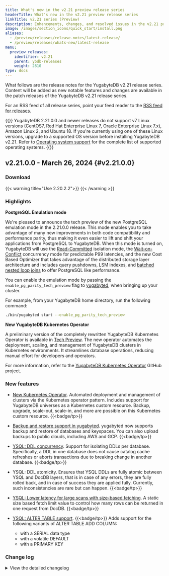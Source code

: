 ```yaml
---
title: What's new in the v2.21 preview release series
headerTitle: What's new in the v2.21 preview release series
linkTitle: v2.21 series (Preview)
description: Enhancements, changes, and resolved issues in the v2.21 preview release series.
image: /images/section_icons/quick_start/install.png
aliases:
  - /preview/releases/release-notes/latest-release/
  - /preview/releases/whats-new/latest-release
menu:
  preview_releases:
    identifier: v2.21
    parent: ybdb-releases
    weight: 2810
type: docs
---
```


What follows are the release notes for the YugabyteDB v2.21 release series. Content will be added as new notable features and changes are available in the patch releases of the YugabyteDB v2.21 release series.

For an RSS feed of all release series, point your feed reader to the [RSS feed for releases](../../index.xml).

{{<warning title="Changes to supported operating systems">}}
YugabyteDB 2.21.0.0 and newer releases do not support v7 Linux versions (CentOS7, Red Hat Enterprise Linux 7, Oracle Enterprise Linux 7.x), Amazon Linux 2, and Ubuntu 18. If you're currently using one of these Linux versions, upgrade to a supported OS version before installing YugabyteDB v2.21. Refer to [Operating system support](../../../reference/configuration/operating-systems/) for the complete list of supported operating systems.
{{</warning>}}

## v2.21.0.0 - March 26, 2024 {#v2.21.0.0}

<!-- **Build:** `2.21.0.0-b545`

### Downloads

<ul class="nav yb-pills">
  <li>
    <a href="https://downloads.yugabyte.com/releases/2.21.0.0/yugabyte-2.21.0.0-b545-darwin-x86_64.tar.gz">
      <i class="fa-brands fa-apple"></i>
      <span>macOS</span>
    </a>
  </li>
  <li>
    <a href="https://downloads.yugabyte.com/releases/2.21.0.0/yugabyte-2.21.0.0-b545-linux-x86_64.tar.gz">
      <i class="fa-brands fa-linux"></i>
      <span>Linux x86</span>
    </a>
  </li>
  <li>
    <a href="https://downloads.yugabyte.com/releases/2.21.0.0/yugabyte-2.21.0.0-b545-el8-aarch64.tar.gz">
      <i class="fa-brands fa-linux"></i>
      <span>Linux ARM</span>
    </a>
  </li>
</ul>

**Docker:**

```sh
docker pull yugabytedb/yugabyte:2.21.0.0-b545
``` -->

### Download

{{< warning title="Use 2.20.2.2">}}
{{< /warning >}}

### Highlights

**PostgreSQL Emulation mode**

We're pleased to announce the tech preview of the new PostgreSQL emulation mode in the 2.21.0.0 release. This mode enables you to take advantage of many new improvements in both code compatibility and performance parity, thus making it even easier to lift and shift your applications from PostgreSQL to YugabyteDB. When this mode is turned on, YugabyteDB will use the [Read-Committed](../../../architecture/transactions/read-committed/) isolation mode, the [Wait-on-Conflict](../../../architecture/transactions/concurrency-control/#wait-on-conflict) concurrency mode for predictable P99 latencies, and the new Cost Based Optimizer that takes advantage of the distributed storage layer architecture and includes query pushdowns, LSM indexes, and [batched nested loop joins](../../../explore/ysql-language-features/join-strategies/#batched-nested-loop-join-bnl) to offer PostgreSQL like performance.

You can enable the emulation mode by passing the `enable_pg_parity_tech_preview` flag to [yugabyted](../../../reference/configuration/yugabyted/#yugabyted), when bringing up your cluster.

For example, from your YugabyteDB home directory, run the following command:

```sh
./bin/yugabyted start --enable_pg_parity_tech_preview
```

**New YugabyteDB Kubernetes Operator**

A preliminary version of the completely rewritten YugabyteDB Kubernetes Operator is available in [Tech Preview](/preview/releases/versioning/#feature-availability). The new operator automates the deployment, scaling, and management of YugabyteDB clusters in Kubernetes environments. It streamlines database operations, reducing manual effort for developers and operators.

For more information, refer to the [YugabyteDB Kubernetes Operator](https://github.com/yugabyte/yugabyte-k8s-operator) GitHub project.


### New features

* [New Kubernetes Operator](https://github.com/yugabyte/yugabyte-k8s-operator). Automated deployment and management of clusters via the Kubernetes operator pattern. Includes support for YugabyteDB universes as a Kubernetes custom resource. Backup, upgrade, scale-out, scale-in, and more are possible on this Kubernetes custom resource. {{<badge/tp>}}

* [Backup and restore support in yugabyted](../../../reference/configuration/yugabyted/). yugabyted now supports backup and restore of databases and keyspaces. You can also upload backups to public clouds, including AWS and GCP. {{<badge/tp>}}

* [YSQL: DDL concurrency](../../../reference/configuration/yb-tserver/#ysql-enable-db-catalog-version-mode). Support for isolating DDLs per database. Specifically, a DDL in one database does not cause catalog cache refreshes or aborts transactions due to breaking change in another database. {{<badge/tp>}}

* YSQL: DDL atomicity. Ensures that YSQL DDLs are fully atomic between YSQL and DocDB layers, that is in case of any errors, they are fully rolled back, and in case of success they are applied fully. Currently, such inconsistencies are rare but can happen. {{<badge/tp>}}

* [YSQL: Lower latency for large scans with size-based fetching](../../../reference/configuration/yb-tserver/#ysql-yb-fetch-size-limit). A static size based fetch limit value to control how many rows can be returned in one request from DocDB. {{<badge/tp>}}

* [YSQL: ALTER TABLE support](../../../api/ysql/the-sql-language/statements/ddl_alter_table/#add-column-if-not-exists-column-name-data-type-constraint-constraints). {{<badge/tp>}} Adds support for the following variants of ALTER TABLE ADD COLUMN:
  * with a SERIAL data type
  * with a volatile DEFAULT
  * with a PRIMARY KEY

### Change log

<details>
  <summary>View the detailed changelog</summary>

#### Improvements

##### YSQL

* Offers consistent, specific deadlock error reporting regardless of when a transaction realizes its aborted state, through in-memory storage of recently deadlocked transaction information. {{<issue 18384>}},{{<issue 14114>}}
* Introduces a new model for estimating DocDB seek and next operations, enhancing the accuracy of cost calculations for index lookups, especially when various types of index filters are applied. {{<issue 19354>}}
* Modifies the BNL costing model to charge for unmatched outer tuples in semi/anti/inner unique joins, enhancing the accuracy of join ordering for efficient query execution. {{<issue 19054>}}
* Introduces a new flag `index_scan_prefer_sequential_scan_for_boundary_condition` that potentially enhances speed in range-sharded databases by utilizing sequential scan over Local Skip scan under specified conditions. {{<issue 16178>}}
* Allows testing of seek and next estimations through added Java tests, guarding against potential regressions. {{<issue 19082>}}
* Corrects the computation of semi/anti join factors for inner unique joins, addressing a bug in the costing code that incorrectly estimated the fraction of outer join tuples having a match. This adjustment enhances the accuracy of join clause selectivity computations enhancing the database's performance. Additionally, fixes a bug in the `final_cost_nestloop` where `outer_matched_rows` were inaccurately set as 0, thus improving query estimation and execution. {{<issue 19021>}}
* Reintroduces the use of Local Skip scan for index scanning with primary key filters in range sharded databases, reversing a previous change due to identified correctness issues. {{<issue 16178>}}
* Alters the YSQLDump to generate `CREATE INDEX NONCONCURRENTLY` instead of `CREATE INDEX`, preventing automated index back-filling in the backup-restore, thereby accelerating the process. {{<issue 19457>}}
* Mitigates CVE-2023-39417 by incorporating an upstream Postgres commit from REL_11_STABLE, which prevents the substitution of extension schemas or owners matching ["$'\]. {{<issue 14419>}}
* Offers quick regression tests for CBO using the `cbo_stat_dump` and `cbo_stat_load` tools, enhancing developer productivity and performance feedback by rapidly validating CBO changes through the TAQO framework. {{<issue 19657>}}
* Ensures Row Level Security (RLS) policy remains intact during table rewrite by accurately copying both `relrowsecurity` and `relforcerowsecurity` fields. {{<issue 19815>}}
* Sets the tuple count to 1000 for all tables appearing empty or unanalyzed when `yb_enable_optimizer_statistics` is true, improving Cost-Based Optimizer's query plan selection. {{<issue 16825>}}
* Imports upstream postgres commit from REL_11_STABLE as a preventive measure for future support of `DEPENDS ON EXTENSION` for objects like FUNCTION, PROCEDURE, etc, mitigating potential risks like CVE-2020-1720 and CVE-2023-39417. {{<issue 14419>}}
* Introduces sorting abilities to BNL nodes, matching their sorting properties to that of other joins, with a GUC flag `yb_bnl_optimize_first_batch` controlling it, enhancing performance especially in presence of small LIMIT clauses. {{<issue 19589>}}
* Enables tracking and aggregating of table mutation counts at the cluster level by sending the counts to an auto-analyze service, easing automatic triggering of ANALYZE when mutation thresholds exceed. {{<issue 15670>}}
* Ensures response cache invalidation when temporary tables are discarded without altering the catalog version, avoiding discrepancies while utilizing the advantages of session-bound modifications. {{<issue 19178>}}
* Includes MyDatabaseId in the T-server cache key to resolve stale shared relation issues as a result of different databases sharing T-server cache entries. {{<issue 19363>}}
* Streamlines YSQL DDL functionality by replacing the `IsTransactionalDdlStatement` function with the `YbGetDdlMode` function, offering more cohesiveness through enums instead of booleans for significant DDL modes while enabling easier addition of new modes. {{<issue 19178>}}
* Enables the upgrade to OpenSSL 3.0+ by importing the upstream PostgreSQL commit `Disable OpenSSL EVP digest padding in pgcrypto`. {{<issue 19733>}}
* Enables importing of the upstream PG commit, preparing the platform for OpenSSL 3.0+ upgrades. {{<issue 19734>}}
* Blocks the use of advisory locks in YSQL and responds to the external client with an error message when they are requested. {{<issue 18954>}}
* Imports the `pgcrypto: Check for error return of px_cipher_decrypt` upstream PG commit essential for upgrading OpenSSL to 3.0+. {{<issue 19732>}}
* Adjusts the webserver's Out Of Memory (OOM) score through the `yb_webserver_oom_score_adj` flag (default 900) to prevent unnecessary shutdowns while allowing quick termination if it starts consuming excessive memory. {{<issue 20028>}}
* Sets `yb_bnl_batch_size` to 1024 and `yb_prefer_bnl` to true by default, ensuring BNL's replace nested loop joins without altering non-NL join plans. {{<issue 19273>}}
* Replaces remaining unnecessary scans of the pg_inherits table with cache lookups, reducing wasteful calls to the YB-Master and optimizing DDL operations. Fixes a structuring bug in the INHERITSRELID cache for better future compatibility. {{<issue 10478>}}
* Enables `READ COMMITTED` isolation by default in debug builds, eliminates setting a transaction to `READ ONLY` via pg_hint_plan, and updates certain tests to instead run explicitly in `REPEATABLE READ`. {{<issue 18462>}}
* Introduces a new flag, `ysql_use_relcache_file`, to control the use of relcache init file, helping regulate Postgres backend memory usage, and modify unpredicted system table preloading, reducing overall memory usage. {{<issue 19226>}}
* Introduces asynchronous support for `ALTER INDEX SET TABLESPACE`, `ALTER INDEX ALTER COLUMN SET STATISTICS`, `CREATE MATERIALIZED VIEW` with `TABLESPACE`, and `ALTER MATERIALIZED VIEW SET TABLESPACE` enhancing database flexibility, with a traceable warning for beta features that can be muted by adjusting the `ysql_beta_feature_tablespace_alteration` flag to true. {{<issue 6639>}}
* Changes the default unit for the yb_fetch_size_limit to bytes from kilobytes, allowing a size limit setting to non-integer kilobyte values, enhancing query performance during upgrades. {{<issue 18522>}}
* Enables Postgres' parallel query feature and implements parallel scan of YB tables in YBSeqScan, IndexScan, and IndexOnlyScan nodes, resulting in potentially faster query results. {{<issue 18095>}}
* Replaces outdated PGConn Fetch* functions with more robust versions for improved database testing, now supporting additional BasePGType and OptionalPGType elements. {{<issue 19906>}}
* Prevents creation of index with TABLESPACE on a temporary table, averting client hangups and displaying an error message: `ERROR: cannot set tablespace for temporary index` instead. {{<issue 19368>}}
* Offers more context to the wait states in tserver layer by adding Active Session History (ASH) metadata to `Perform` RPCs, providing insights for `PGPROC` and ASH collectors. Updates `yb_enable_ash` GFlag and assures upgrade/downgrade safety. {{<issue 19135>}}
* Reduces contention and potential deadlock risk during the execution of pg_stat_activity request by introducing a transaction cache at the t-server, which stores the active sessions and their transaction mapping. This allows the request to access the cache under a shared lock, alleviating the need for an exclusive lock. {{<issue 18711>}}
* Resolves the `record type not registered` error that appeared when retrieving fieldnames for batched index condition expressions in YB Batched Nested Loop through bypassing fieldname resolution for indecipherable batched expressions. {{<issue 19094>}}
* Trims unnecessary master RPC calls during connection initialization by removing `YB_YQL_PREFETCHER_NO_CACHE` enum value and introducing `YBCStartSysTablePrefetchingNoCache` function. {{<issue 19304>}}
* Enables the PgIndexBackfillTest.NoAbortTxn C++ test for explicit flag setting, increasing its resilience against any default changes in YSQL backend manager flags. {{<issue 19351>}}
* Strengthens PgIndexBackfillTest.NoAbortTxn and other tests to endure potential YSQL backends manager flags' default value alterations, thereby boosting resilience. {{<issue 19351>}}
* Enables unified server functionality following process termination by resorting to restarting the postmaster for a crashed or killed Postgres backend, contributing to simplicity and fewer bugs. {{<issue 19180>}}
* Resolves an issue with RowCompareExpression bindings that previously led to incorrect results and occasional crashes in `YbBindScanKeys` by accounting for unique PgGate request conditions. {{<issue 19384>}}
* Reduces unnecessary error logs related to tablespace during initdb by checking the `FLAGS_create_initial_sys_catalog_snapshot` before initiating the tablespace refresh task. {{<issue 19386>}}
* Eliminates unnecessary error logs during initdb bootstrap process by checking for the existence of `pg_yb_tablegroup` catalog only in non-bootstrap mode. {{<issue 19387>}}
* Enhances read committed isolation by enabling each statement to pick a read time on docdb when possible, ensuring more efficient operations and adding a test for this functionality. {{<issue 19397>}}
* Removes the `TransactionCache` class shifting session's transactions' information closer to the session in the `SessionInfo` structure, averting a potential deadlock scenario by ensuring smoother test execution when per-database catalog version mode is activated. {{<issue 18711>}}
* Corrects the handling of RowCompareExpression bindings in YbBindScanKeys to prevent inaccurate results and potential system crashes. {{<issue 19384>}}
* Launches the `yb_auh` extension, building the foundation for the Active Universe History project with a circular buffer for wait events storage and a background worker for local tserver and PG backends polling. New Gflags are introduced: `enable_yb_auh`, `yb_auh.circular_buffer_size`, `yb_auh.sampling_interval`, and `yb_auh.sample_size`. Default settings are disabled, 16 MB, 1000 ms, and 500, respectively. {{<issue 19127>}}
* Adds pg_hint_plan syntax and functionality to control batched nested loop joins, allows setting hints `YbBatchedNL(t1 t2)` and `NoYbBatchedNL`, and modifies `yb_prefer_bnl` handling. Also, it removes BNL's dependency on `enable_nestloop` and adjusts cost model. {{<issue 19494>}}
* Enables the modification of `is_single_row_txn` for finer control over non-transactional writes required by `COPY`, index backfill, or when `yb_disable_transactional_writes` is set, preventing issues during non-bufferable operations for single row transactions. {{<issue 4906>}}
* Introduces a new PG function `yb_active_session_history_internal` and a corresponding view `yb_active_session_history` for easier querying, which require the Gflag `TEST_yb_enable_ash` to be enabled; errors will occur otherwise. {{<issue 19128>}}
* Enables fetching of ASH samples from all PG processes, excluding prepared transactions, background workers, and backends without set ASH metadata, using a newly-created Postgres backend. {{<issue 19129>}}
* Introduces a `NOTICE` for potentially unsafe ALTER TABLE operations (such as altering primary key, altering type), ensuring users are aware of the risks. To suppress this notice, adjust the `ysql_suppress_unsafe_alter_notice` gflag to true. {{<issue 19360>}}
* Adds a new column with both a `NOT NULL` constraint and a non-volatile `DEFAULT` value without needing a table scan, leading to faster YSQL Alter Table operations. No table scan is needed as all existing rows will use the non-volatile `DEFAULT` value in their new column, reducing constraint violation checks time. {{<issue 19355>}}
* Simplifies the code in the pg_dml_read file by replacing the `DocKeyBuilder` helper class with a function and switches from using an arena array to `boost::small_vector`. {{<issue 19685>}}
* Enables an alternative table rewrite approach that only drops and recreates associated DocDB tables and indexes, using the relfilenode field to map a PostgreSQL table OID to the respective DocDB table, resulting in a more efficient way to perform operations such as ALTER TYPE and ADD/DROP primary key. {{<issue 4034>}}
* Allows ordered index scans with `IN` conditions on a lower column, ensuring accurate result order for YB LSM indexes, and generalizes the fix to all such indexes. {{<issue 19576>}}
* Enables `PgClientServiceImpl` to periodically clear its own `reserved_oids_map_`, enhancing database cleaning and eliminating reliance on `TabletServer` for scheduling. {{<issue 19916>}}
* Optimizes scans not requiring certain row order by allowing parallel scans of multiple partitions and secondary index scans, potentially altering the output row order in some queries without the ORDER BY clause. {{<issue 13737>}}
* Replaces deprecated `FetchValue` with `FetchRow`, simplifying changes and fixing indentation issues in ‘pg_mini-’ without modifying formatting in other areas. {{<issue 19918>}}
* Renames the term `Active Universe History` to `Active Session History` for enhanced comprehension. {{<issue 19948>}}
* Introduces `yb_silence_advisory_locks_not_supported_error` as a temporary solution for users to avoid disruption when using advisory locks without actual lock acquisition. {{<issue 19974>}}
* Marks the `ysql_enable_read_request_caching` GFlag as non-runtime since Postgres flags, except PG_FLAGs, cannot be dynamically updated, enhancing cache configuration consistency. {{<issue 19983>}}
* Adds a configuration option for altering default key sorting from HASH to ASC in YSQL, facilitating smoother PostgreSQL migrations and efficiently using indexes with ASC sorting, especially for inequality and ORDER BY clause queries. {{<issue 19937>}}
* Reworks the wait event format in YSQL and ASH to match the Postgres format, enhancing compatibility and simplifying association of wait events. {{<issue 19130>}}
* Enables the start and end of wait events in the PGGate layer through a callback, introducing a new Flusher class, which returns a FlushFuture object providing an updated wait event and flush request duration. {{<issue 19137>}},{{<issue 20022>}}
* Enables the pushdown of aggregates where the split is AGGSPLIT_INITIAL_SERIAL, thereby effectively forwarding phase 1 results from YB scan to a higher level, labeled as "Noop Aggregate". {{<issue 19839>}}
* Enables ALTER TABLE rewrite commands, adding support for `ALTER TABLE ADD COLUMN` operations and modernizing REINDEX implementation for end-user indexes. {{<issue 19563>}}
* Enables ignoring already existing tablespaces during YSQL DB backup-restore process with the newly added flag `ignore_existing_tablespaces` in the `yb_backup.py` script. {{<issue 20334>}}
* Adjusts preload settings to allow users to specify additional tables in the `ysql_catalog_preload_additional_table_list` without forcing preloading of default tables. {{<issue 20290>}}
* Adds Storage Row statistics to the `EXPLAIN (ANALYZE,DIST)` output, enabling users to distinguish between work done by the storage layer and the query layer and understand the selectivity of remote filters and index conditions. {{<issue 12676>}}
* Reworks TID expectations in index scans for more clarity and convenience by sidelining the use of TID t_self or t_ybctid and ensuring the setting of either yb_agg_slot, xs_hitup, or xs_itup. {{<issue 20373>}}
* Refactors IndexScanDesc yb_agg_slot to prevent setting during non-pushdown cases and eliminates return value from ybFetchNext for unnecessary instances, preventing future misuse. {{<issue 20371>}}
* Replaces existing retry attempt flags `ysql_max_read_restart_attempts` and `ysql_max_write_restart_attempts` with a unified GUC variable `yb_max_query_layer_retries` to control retries in all isolation levels including Read Committed, with default reset to 60 retries. Defaults for `retry_backoff_multiplier` and `retry_min_backoff` adjusted to 1.2 and 10ms respectively. {{<issue 20359>}}
* Centralizes all code for creating internal PostgreSQL connections, simplifying usage in ysql_upgrade, ysql index backfill, WaitForYsqlBackendsCatalogVersion and ddl replication. Now utilizes the detailed error message from PGConn::Connect. {{<issue 20655>}}
* Revamps the `ToString` function to create unique responses for optional types (std/boost::optional), enhancing log readability and data relevance. {{<issue 20719>}}
* Adds a new GUC `yb_explain_hide_non_deterministic_fields` to remove non-deterministic fields from EXPLAIN ANALYZE's output, reduces flakiness between runs in `pg_regress` tests. {{<issue 19492>}}
* Corrects formatting errors in the `pg_stat_get_activity` function, aligns variable names, adds `yb_prefix` to `txn_rpc_timestamp`, and applies column indexing based on `PG_STAT_GET_ACTIVITY_COLS` macro. {{<issue 20281>}}
* Relocates `Unknown Session` Unit Test to pg_libpq, renaming it from `PgBackendsTestSessionExpire` to `PgBackendsSessionExpireTest` for convention conformity, enhancing testing protocol. {{<issue 20545>}}

##### YCQL

* Introduces an `UpdateMapRemoveKey` API, enabling the removal of specific keys from a Map, leaving all other keys unaffected. {{<issue 19829>}}

##### DocDB

* Introduces `yb_read_time` GUC variable, usable by superusers to query the database at a specific point in time in the past, specifically aiding backup and restore scenarios. This variable helps generate a database schema of a specific past point using ysql_dump. Make sure it's not set before a DDL operation or during it. Default value is 0, meaning the data is read in real-time, while setting a Unix timestamp (in microseconds) allows reading data as of that time. {{<issue 19114>}}
* Accelerates rollback and downgrade processes by introducing capability to demote AutoFlags, offering enhanced control over rollback version and emergency repair functionality with new `yb-admin` commands. {{<issue 13686>}}
* Enables tracking of active `WriteQuery` objects and outstanding transaction status rpc requests at the tablet level for easier debugging. {{<issue 18940>}}
* Introduces an `/xcluster` UI page for yb-tserver to track real-time statuses of xCluster source streams and target pollers with a capability to reset data following a restart. Also features sorting and a search box for easier navigation. {{<issue 19203>}}
* Introduces a `read-time` flag in ysql_dump, offering a way to dump the database schema as of a specific point in time, improving backup restoration capabilities. {{<issue 19258>}}
* Enhances timeout handling for YCQL index scans to avert overruns, resulting in less log spew, ensuring index tablet scans do not timeout prematurely at the YCQLProxy/YBClient side, and eliminating unnecessary repeated master leader requests. {{<issue 19221>}}
* Reduces chances of transaction deadlocks and improves fairness in read committed isolation by modifying the order of transactions resumption across all tablets based on `xactStartTimestamp`. {{<issue 18055>}}
* Switches the data transfer rate on the tserver UI from MiBps to KiBps for enhanced precision, considering the typical tablet data transfer range. {{<issue 19203>}}
* Reduces tablet shutdown issues and delayed database operations by addressing a bug causing unnecessary blockage in clearing the `ResumedWaiterRunner` queue during `WaitQueue` shutdown. {{<issue 19272>}}
* Offers redesigned server level aggregation for metrics, thus introducing more metrics for enhanced debugging. Removes several unused URL parameters and makes the new output compatible with YBA and YBM, preventing double-counting issues in charts. Drops unused Json and Prometheus callbacks from MetricEntity for a cleaner design. {{<issue 18078>}}
* Replaces glog includes with yb/util, introducing yb VLOG macros for clearer differentiation between INFO and VERBOSE logs, while addressing issues of duplicate includes. {{<issue 15273>}}
* Adjusts the verbose level for VLOG macros to help differentiate between INFO and VERBOSE logs, fostering ease in debugging and analysis with better log filtration. {{<issue 15273>}}
* Aligns retryable request timeouts with respective YCQL and YSQL client write timeouts, thus reducing unnecessary log replay during YCQL tablet bootstrap. {{<issue 18736>}}
* Eliminates duplicate includes from specific files, providing clearer differentiation between INFO and VERBOSE logs for enhanced user debugging experience. {{<issue 15273>}}
* Enables a retry mechanism for acquiring shared in-memory locks from the wait-queue during waiter resumption to respect client/statement timeout, reducing request failures and associated latency in contentious workloads. {{<issue 19032>}},{{<issue 19859>}}
* Accelerates TServer Init by handling deleted and tombstoned tablets asynchronously on startup, therefore, enabling the quick starting of the RPC port. Introduces a new flag `num_open_tablets_metadata_simultaneously` to set the number of threads for opening tablets' metadata during startup, enhancing the startup time. The modification also takes steps towards deleting the superblock in DeletedTablet. {{<issue 15088>}}
* Introduces automatic recovery of index tables affected by a bug, effectively preventing performance degradation and disk size leak by ensuring that tombstones are properly filtered out by compactions once index backfilling is complete. {{<issue 19731>}}
* Adds a 10s delay between an AutoFlag config update and its application, ensuring all tservers have the new config before any AutoFlags switch and begin producing new data. Guarantees process continuity by temporarily holding back new configs if the process restarts during apply time. {{<issue 19932>}}
* Parallelizes the RPCs made during the `DoGetLockStatus` process in `pg_client_service.cc` to expedite fetching locks, enhancing database performance. {{<issue 18034>}}
* Introduces support for upgrade and rollback of universes with xCluster links, checking AutoFlag compatibility during configuration changes. Includes error handling and broadcasting of AutoFlag config changes. The aim of these changes is to ensure that the target universe has the superset of specific AutoFlags. {{<issue 19518>}}
* Enables logging of all instances of tablet metadata creation/updating, providing additional insights in case of tablet server startup crashes due to multiple meta records for the same tablet. {{<issue 20042>}}
* Introduces a new `get_auto_flags_config` yb-admin command to retrieve the current AutoFlags configuration, aiding in debugging xCluster replication failures. {{<issue 20046>}}
* Enhances `pg_locks` by including results from Single Shard transactions that previously went untracked, enabling users to query these transactions. During upgrades or downgrades to version 2024.1 and above, `pg_locks` queries may fail due to nodes lacking the newly implemented `GetOldSingleShardWaiters` service method. {{<issue 18195>}}
* Expands load balancer metrics by incorporating `tablets_in_wrong_placement`, `blacklisted_leaders`, and `tablet_load_variance`, enhancing the tracking of load balancer progress. {{<issue 20118>}}
* Adds new regular expression filters to the Prometheus metric endpoint by creating a distinct API for YBA, offering server-level aggregation for tablet and table metrics. Users should add `version=v2` to the URL for enabling this feature, granting control over metric output filters and determining the scope of metric aggregation effectively. {{<issue 19943>}}
* Limits the number of rows returned per transaction per tablet in `pg_locks` to avoid potential memory issues during batch inserts, and includes additional fields to indicate partial lock info. {{<issue 20765>}}
* Introduces a new GUC `yb_locks_txn_locks_per_tablet` to limit the number of rows returned by pg_locks, preventing the system from running out of memory during large transactions. {{<issue 19934>}}
* Allows for the check of zero bytes at the end of SST data files, and enables an error report with the number of zeros once the flag `rocksdb_check_sst_file_tail_for_zeros` is set to a positive value. {{<issue 19691>}}
* Boosts the bootstrap process by reading entries from the offset of the last flushed operation id instead of the secustomerent's beginning, significantly reducing unnecessary reading. For colocated tables, it enforces the replaying of at least two segments when the `lazy_flush_superblock` is enabled. {{<issue 18312>}}
* Prevents tservers from communicating with master leaders in different universe clusters averting possible data loss, by introducing a new `universe_uuid` field and an autoflag `master_enable_universe_uuid_heartbeat_check` to manage the tserver heartbeat checks. {{<issue 17904>}}
* Rejects ConfigChange requests for system catalog while another server is transitioning, preventing potential data loss from mistaken quorum formation by new peers. {{<issue 18335>}}
* Enables tracing of UpdateConsensus API by activating the `collect_update_consensus_traces` flag, offering visibility into remote follower traces and adding trace messages to local logs. The feature ensures upgrade/rollback safety and impacts the leader and follower only if both incorporate the change. {{<issue 19417>}}
* Introduces the `rocksdb_max_sst_write_retries` flag to set the number of retry attempts if corruption is detected when writing SST file, affecting both flushes and compactions. {{<issue 19730>}}
* Safeguards the `master_join_existing_universe` flag to prevent unnecessary initial sys catalog snapshot restoration. {{<issue 19357>}}
* Adds a retry mechanism on block checksum mismatches and enhances error logging for better identification of transient read errors. {{<issue 20102>}}
* Refines error messages on block checksum failure by including a retry scheme and logging on success or failure, offering better error tracking. {{<issue 20102>}}
* Adds a URL parameter, `show_help,` to the scrape endpoint, enabling control over display of help and metadata information, overriding the `export_help_and_type_in_prometheus_metrics` GFlag. {{<issue 19176>}}
* Renames `AsyncClientInitialiser` to `AsyncClientInitializer` for consistency in naming conventions. {{<issue 19920>}}
* Introduces flags `tablet_replicas_per_gib_limit`, `tablet_replicas_per_core_limit`, and `tablet_overhead_size_percentage` to customize tablet replication based on cluster resources, enhancing user control over system load balance. {{<issue 16177>}}
* Introduces a new script, analyze_test_results.py, to reconcile discrepancies between Spark-based test runner and JUnit-compatible XML test reports, offering more accurate and reliable test results. {{<issue 18594>}}
* Allows for YSQL parallel scans by breaking table tablets keyspaces into ranges of similar data size for efficient scanning time. {{<issue 19341>}}
* Reduces unwanted logging in LogAfterLoad when a single 0 version is loaded, thus minimizing unnecessary log generation especially when managing many YSQL databases. {{<issue 18489>}}
* Introduces `AreNodesSafeToTakeDown` API that ensures safe node removals during cluster upgrades or maintenance operations by checking tablet health and follower lag, facilitating seamless and risk-free updates. {{<issue 17562>}}
* Adds a `show-changes` command to the `sys-catalog-tool` to search and provide details of all updated entries marked as `ADD`, `CHANGE`, or `REMOVE`. This needs to be run before `update` to validate the expected changes in the SysCatalog JSON file. Notably, this command exclusively interacts with the file, without reading or writing to the SysCatalog. {{<issue 18800>}}
* Enhances the TCMalloc heap snapshot functionality with additional columns for estimated bytes and samples count from a call stack, allowing direct comparison with the total system memory and accurate proxy for memory usage. {{<issue 19071>}}
* Tracks and batches updates for rocksdb and tablet-level event stats metrics, distinguishing between counter and gauge metrics, and exposing them in `EXPLAIN (ANALYZE, DIST, DEBUG)` and tracing. {{<issue 16785>}}
* Adopts the trace outside the block for ensuring correct execution of per-session tracing with standalone traces, and fixes callbacks to adopt the appropriate trace. {{<issue 19099>}}
* Modifies the use of scan choices to increase effectiveness in scenarios where only the lower bound is specified, enhancing both speed and performance. {{<issue 19117>}}
* Allows tracking of per-RPC wait-states using WaitStateInfo for incoming RPC updates, ensuring safe upgrades and functioning ASH without interfering with existing functionalities. {{<issue 19138>}}
* Optimizes PgWire response serialization for large query results, enhancing overall read performance. {{<issue 19213>}}
* Reduces high load issues by renaming blocking synchronous YBSession flush functions to `TEST_*` and replacing them with non-blocking asynchronous versions (FlushAsync). {{<issue 12165>}}
* Reduces the safe time lag in the xCluster by sending the apply safe time more frequently when there are no active transactions. {{<issue 19274>}}
* Elevates the timeout in TSAN mode for the PgSharedMemTest.TimeOut test, averting potential table creation timeouts. {{<issue 19313>}}
* Adds a new retrying master-to-master task, allowing for the API `AreNodesSafeToTakeDown` to check if it's safe to remove or upgrade certain nodes without disrupting overall cluster health. {{<issue 17562>}}
* Replaces `EnableVerboseLoggingForModule` with `google::SetVLOGLevel` for a less complex procedure in setting the module log level, eliminating the updating of the vmodule gflag. {{<issue 19344>}}
* Renames `cdc` to `xcluster`, moves `ValidateTableSchema` to `xrepl_catalog_manager` and renames it to `ValidateTableSchemaForXCluster`. Revises `allow_ycql_transactional_xcluster` to be a TEST flag, enhances XClusterManager's ability to handle XCluster related control logic, and launches dedicated XClusterConfig class. {{<issue 19353>}}
* Reduces macOS 13.6 linker warnings by updating the compiler to avoid duplicate RPATHs, enables failure on duplicate RPATHs through `YB_FAIL_ON_DUPLICATE_RPATH`, and cleans build system. {{<issue 19378>}}
* Enables thread safety for members passed by reference by setting the `Wthread-safety-reference`, fixing all resulting build errors for increased stability. {{<issue 19365>}}
* Enables `TEST_SYNC_POINT` macro in release builds reducing its impact in production by adding the check for `FLAGS_TEST_enable_sync_points` before making expensive SyncPoint calls. {{<issue 19379>}}
* Introduces XClusterManager to handle all XCluster related control logic in the yb-master, creates a dedicated class XClusterConfig for changes to XClusterConfigInfo, and makes `allow_ycql_transactional_xcluster` a TEST flag. {{<issue 19353>}}
* Adds a `skip_indexes` command line option to `create_snapshot` and `create_keyspace_snapshot`, allowing users to exclude indexes when creating backups in YCQL. {{<issue 14142>}}
* Enables a fallback to RPC when request or response exceeds the scope of allocated shared memory, ensuring continued functionality in larger data scenarios. {{<issue 19430>}}
* Enhances thread safety analysis by enabling the -Wthread-safety-precise compiler flag, which increases scrutiny on mutex field assignments, and adds the ability to override the compiler type for third-party archive selection using YB_COMPILER_TYPE_FOR_THIRDPARTY environment variable. {{<issue 19462>}}
* Simplifies xCluster code by allocating related tests to a separate file, introducing XClusterManager for better control logic, and establishing a dedicated XClusterConfig class for changes to XClusterConfigInfo. {{<issue 19353>}}
* Removes a disabled test, enhancing master start in shell mode with either an empty `master_addresses` or a set `master_join_existing_universe` flag. {{<issue 19528>}}
* Saves memory and disk space by introducing a JoinStringsLimitCount utility, which limits reporting and logging to the first 20 elements of large number arrays like tablet Ids. {{<issue 19527>}}
* Filters out tservers in the read cluster when determining whether to add new tablet replicas to the cluster, providing the dual ability to manage CPU usage when maintaining idle tablets and ensure robust front-end work operations. This process includes configuration adjustments to `tablet_replicas_per_gib_limit`, `tablet_replicas_per_core_limit`, and `tablet_overhead_size_percentage` flags. {{<issue 16177>}}
* Renames test file "xcluster_ysq_colocated" to "xcluster_ysql_colocated" for enhanced clarity and correction of a previous error. {{<issue 19531>}}
* Allows longer GLog traces exceeding 30k limit by splitting output into less than 30k per line and introduces a new Gflag `trace_max_dump_size` to limit size of printed traces. {{<issue 19532>}}
* Adds a metric for running tablet peers per tserver for easy calculation of tablet peers to cores, and tablet peers to memory ratios on YBM clusters. {{<issue 9647>}}
* Renames `CDCTabletMetrics` to `XClusterTabletMetrics` and several related files, refines metrics retrieval and setting, and enhances handling of race conditions for smoother data management. {{<issue 20079>}}
* Switches `tablet_replicas_per_core_limit` and `tablet_replicas_per_gib_limit` to runtime flags, for setting and adjusting resource-based tablet limits on-the-go. {{<issue 16177>}}
* Enables aggregation of retryable requests mem-tracker metric at table-level for Prometheus by assigning the entity to the mem-tracker after the Tablet opens with the tablet metric entity. {{<issue 19301>}}
* Implements a wait period after the addition of new transaction status tablets, enhancing the stability of XClusterYSqlTestConsistentTransactionsTest.UnevenTxnStatusTablets. {{<issue 19302>}}
* Upgrades OpenSSL to version 3.0.8, disabling Linuxbrew builds and enabling glog to use the stack unwinding function based on backtrace. {{<issue 19736>}}
* Facilitates the use of remote_build.py tool by interpreting arguments for yb_build.sh even when they couldn't be correctly parsed as remote_build.py arguments. {{<issue 19696>}}
* Introduces the `trace_max_dump_size` Gflag (default 25000) for limiting trace print sizes, works around GLog's character limit for printing long traces. {{<issue 19532>}},{{<issue 19769>}}
* Relocates `XClusterConfigInfo` and `XClusterSafeTimeInfo` from `catalog_entity_info.h` to `xcluster_catalog_entity.h`, and from `catalog_loaders.h` to `xcluster_catalog_entity.h`, respectively. Also, establishes a `SingletonMetadataCowWrapper` for singleton catalog entities, creates an XClusterManager interface, and transfers `xcluster_safe_time_info_` and its functions from Catalocustomeranager to `XClusterManager`. {{<issue 19713>}}
* Facilitates a more rapid server initialization by deleting the superblock within the DeleteTablet process when the delete_type is TABLET_DATA_DELETED, reducing the number of DELETED tablet superblocks at server startup. {{<issue 19840>}}
* Introduces a continuation marker for better traceability when a trace segment is split into multiple LOG(INFO) outputs; also adds a new GFlag `trace_max_dump_size` to limit the size of traces printed. {{<issue 19532>}},{{<issue 19808>}}
* Generates an enhanced error message displaying the version info when the yb process incorrectly starts on an older version after AutoFlags have been enabled, aiding in easier problem identification. {{<issue 16181>}}
* Renames `producer_id` to `replication_group_id` in older proto messages, standardizing the replication group identity for enhanced consistency and rollback safety. {{<issue 19825>}}
* Centralizes common helper functions for YCQL xcluster tests into XClusterYcqlTestBase for streamlined testing procedures. {{<issue 19830>}}
* Balances tablet load more evenly across all drives, preventing bottlenecks during remote-bootstrapping by evenly distributing tablets and utilizing available disk bandwidth. {{<issue 19846>}}
* Introduces additional debug logs for troubleshooting `SELECT` statement errors that could arise from processing non-provisional records or writing provisional records without a hybrid timestamp. {{<issue 19876>}}
* Cleans up allocated shared memory objects on TServer startup if the TServer process didn't shut down gracefully. {{<issue 19988>}}
* Enhances the `demote_single_auto_flag` yb-admin command by returning specific error messages for invalid process_name, AutoFlag name, or non-promoted AutoFlag, making identifications easier. {{<issue 20004>}}
* Enables monitoring of master leader heartbeat delays through a new RPC in the MasterAdmin, ensuring undesired lags can be readily detected and mitigated. {{<issue 18788>}}
* Avoids indefinite mutex lock and TServer thread blockage by correctly handling crashes during request transmission via shared memory. {{<issue 20050>}}
* Eliminates usage of UNKNOWN flags in tools, marking them as NON_RUNTIME since dynamic update of these flags is not supported. {{<issue 20123>}}
* Renames the misleading `cdc` xCluster metric entity to `xcluster`, ensuring an accurate representation without affecting dependencies as services like YBA rely on the unchanged metric name. {{<issue 20131>}}
* Establishes a flag to manage indexing backfills, offering control over whether non-deferred indexes should be batched during the backfill operation. {{<issue 20213>}}
* Delivers automatic recovery for index tables affected by a bug previously found and addressed, preventing any future performance issues triggered by incorrectly set property values. {{<issue 20247>}}
* Changes `Successfully read [n]ops from disk.` logs to verbose logging, lowering the frequency of identical log outputs and boosting performance. {{<issue 20287>}}
* Allows configuration of the yb_build.sh script via .git/yb_buildrc and ~/.yb_buildrc bash scripts, to specify implicit arguments or alternative defaults before parsing command line arguments. {{<issue 20291>}}
* Converts `UNKNOWN` flags to either `RUNTIME` or `NON_RUNTIME` in DocDB for optimal flag management. {{<issue 16979>}}
* Marks the Tserver flag `num_concurrent_backfills_allowed` as RUNTIME instead of UNKNOWN for better manageability. {{<issue 20348>}}
* Upgrades unit test key/certificate pairs from 1024-bit RSA keys to 2048-bit, meeting FIPS 140-2 requirements, and integrates their generation into the build process. {{<issue 20370>}}
* Marks the `force_global_transactions`, `ycql_use_local_transaction_tables`, and `auto_promote_nonlocal_transactions_to_global` gflags as runtime, enabling them to be changed directly as required for each new transaction. {{<issue 20479>}}
* Organizes AutoFlags management across dedicated MasterAutoFlagsManager, TserverAutoFlagsManager and subset AutoFlagsManagerBase, offering neat code architecture and resolving a bug in Master::InitAutoFlags. {{<issue 19958>}}
* Renames `cdc::ProducerTabletInfo` to `cdc::TabletStreamInfo` and removes ReplicationGroupId from it, relocates ReplicationGroupId from cdc to xcluster namespace, and introduces `xcluster::ProducerTabletInfo` to optimize naming consistency. {{<issue 20452>}}
* Enables the use of the OpenSSL FIPS module by setting the new `openssl_require_fips = true` gflag, ensuring FIPS standard compliance for database cluster creation. {{<issue 20524>}}
* Adds Prometheus metrics for server hard and soft memory limits, enabling better tracking of memory use in TServer or master and creation of dashboard charts for universes using non-default values. {{<issue 20578>}}
* Introduces a helper function that checks if a CowObject has a write lock, offering special functionality in retail mode and debug mode for enhanced thread safety. {{<issue 20599>}}
* Eliminates the issue of accessing erased objects in the ClusterLoadBalancer::RunLoadBalancerWithOptions, enhancing the runtime performance. {{<issue 20673>}}
* Streamlines bloom filter key calculation by avoiding duplicate calculations. This results in approximately 4.5% tserver time improvement, and overall 1.5% performance boost. {{<issue 20720>}}
* Limits the number of tablets per node, and hastens reaching the desired number of tablets by lowering the values of FLAGS_tablet_split_low_phase_shard_count_per_node to 1 and FLAGS_tablet_split_low_phase_size_threshold_bytes to 128_MB. {{<issue 20579>}}
* Introduces new auto flags to stave off backward compatibility issues related to version 2.20, ensuring the stable existence of previously promoted AutoFlags during process startup time. {{<issue 13474>}}
* Adds verbose logs for frequent global and per-table state changes within a load balancer run for easier debugging. {{<issue 20289>}}
* Splits XClusterManager into two separate managers, XClusterSourceManager and XClusterTargetManager, each handling different objects, to enhance code readability and component isolation. {{<issue 20737>}}

##### CDC

* Integrates CDCSDK stream creation for a namespace into YugabyteDB master, introducing support for garnering a CDC stream via `cdcsdk_ysql_replication_slot_name`. Invalidates deprecated logic in cdc_service, focusing on YSQL strategies instead. Promotes explicit parameter requirements for request validation when `namespace_id` is populated. Addresses a race condition and initial checkpoint discrepancy in `CreateCDCStream`. This alteration modifies sys-catalog entry and necessitates client checking of the autoflag `yb_enable_replication_commands`. {{<issue 19211>}}
* Enables CRUD syntax for Publications in YSQL as part of a YSQL API for CDC via the PG logical replication mechanism, allowing users to specify tables for streaming through CDC. However, CDC does not support certain features, which may limit table selection and result in errors. The change is irreversible due to the introduction of the `yb_enable_replication_commands` autoflag. {{<issue 18930>}},{{<issue 18933>}},{{<issue 18931>}}
* Allows maxAttempts for RPCs in AsyncClient to be adjustable, decreasing the risk of `Too many attempts` exceptions occurring in a short period. {{<issue 12751>}}
* Enables deletion of CDCSDK streams through replication slot names, advancing the support for SQL syntax for CDC via the PG logical replication model. However, this feature isn't rollback safe and is disabled during upgrades, requiring a subsequent check of the autoflag `yb_enable_replication_commands`. {{<issue 19212>}}
* Introduces support for creating, viewing, and dropping replication slots in YSQL. Adds two interfaces for support, functions `pg_create_logical_replication_slot` and `pg_drop_replication_slot`, and Walsender commands `CREATE_REPLICATION_SLOT` and `DROP_REPLICATION_SLOT`. Inserts view `pg_replication_slots` for viewing replication slots. Fixes two issues concerning cleanup of held locks and skipping cache refresh. {{<issue 19211>}},{{<issue 19212>}},{{<issue 19509>}}
* Prevents `Object already exists` error during consecutive CreateCDCStream and DeleteCDCStream calls by effectively handling the stream delete state, and supports creating a CDCSDK stream for a namespace via SQL syntax. {{<issue 19211>}},{{<issue 19212>}}
* Automatically forwards CreateCDCStream requests to yb-master for atomic creation of CDCSDK streams, enhancing consistent snapshot capability. This is covered by the `ysql_yb_enable_replication_commands` flag and temporarily bypasses the requirement for a replication slot name. {{<issue 18890>}}
* Unveils enhanced replica command recognition to overcome issues, paving the way for new replication slot support. Also incorporates the ability to create a CDCSDK stream for a namespace via SQL syntax and remedy specific race conditions. {{<issue 19211>}},{{<issue 19212>}}
* Defines replication slots as active or inactive in YugabyteDB, considering a slot active if it's consumed within the set duration defined by the `ysql_cdc_active_replication_slot_window_ms` Tserver GFlag. This change allows better visibility into slot activities and prevents dropping of active slots. It also addresses a bug in the `WaitForGetChangesToFetchRecords` function used in testing. {{<issue 19211>}},{{<issue 19212>}}
* Supports the creation of CDCSDK stream for a namespace, with the ability to fetch it using `cdcsdk_ysql_replication_slot_name`. Simultaneously, addresses a race condition problem during the `CreateCDCStream` operation and ensures proper initial checkpoint setting in cdc_state_table. Introduces limits on replication slots (CDC stream) utilizing a GFlag and reports the status when the slots limit is reached. This change also accommodates the detection of replication commands in `yb_is_dml_command`. {{<issue 19211>}},{{<issue 19212>}}
* Enables reading of Decimal and VarInt datatypes in CDC for CQL. {{<issue 19726>}}
* Reinstates support for identifying replication commands after a previous rollback. Allows users to create a CDCSDK stream for a namespace and to retrieve a CDC stream using `cdcsdk_ysql_replication_slot_name`. Addresses a race condition issue between `CreateCDCStream` and the Catalocustomeranager's background cleanup task and fixes a problem related to the initial checkpoint of tables in the cdc_state_table for CDCSDK. Also reintroduces the ability to determine whether a replication slot (CDC stream) is active or inactive. {{<issue 19211>}},{{<issue 19212>}}
* Limits the number of replication slots in YSQL with `max_replication_slots` GFlag, introducing an error code for when the limit is reached, and enhances CDC stream creation. {{<issue 19211>}}
* Displays the replication commands conducted by walsenders in the `pg_stat_activity` section. The new implementation supports the creation of a CDCSDK stream for a namespace via `cdcsdk_ysql_replication_slot_name`, enables the detection of replication commands without errors, and introduces the limitation of the number of CDCSDK streams by the `max_replication_slots` GUC. {{<issue 19211>}},{{<issue 19212>}}
* Expands the range of SQL commands that can be issued to a walsender, increases support for creating CDCSDK stream for a namespace, and guards against a potential race condition between `CreateCDCStream` and Catalocustomeranager background cleanup task. {{<issue 19211>}},{{<issue 19212>}}
* Avoids erroneous deletions from the cdc_state table caused by a race condition during tablet splits by reversing the call order in the CleanUpCDCStreamsMetadata method. {{<issue 19746>}}
* Detects replication commands in `yb_is_dml_command`, supports creating logical replication slots through SQL using `CREATE_REPLICATION_SLOT` and `pg_create_logical_replication_slot`. The change includes support for CDCSDK stream creation, imposes limit on replication slots/streams, and resolves a race condition related to `CreateCDCStream`. {{<issue 19211>}},{{<issue 19212>}}
* Changes the `yb_enable_replication_commands` from an autoflag to a TEST flag, making it safer and more flexible for enabling replication slots feature by default. Supports YSQL commands for replication slots when the flag is true, while disallows them when the flag is set to false. It also rectifies a race condition between `CreateCDCStream` and the CataloCustomeranager background cleanup task. The revision further supports the creation of CDCSDK stream for a namespace, aiding in the long-term goal of supporting SQL syntax for CDC. {{<issue 19211>}},{{<issue 18890>}}
* Ensures cleanup of entries from `cdcsdk_replication_slots_to_stream_map_` when corresponding entries are deleted from `cdc_stream_map_`, avoiding potential inconsistencies. {{<issue 19211>}}
* Introduces a new yb-admin CLI command and master RPC to enable backfilling of a replication slot name to existing CDCSDK streams, providing manageable streams via YSQL Publication/Replication slot interface. {{<issue 19261>}}
* Logs a NOTICE for each unsupported table when creating a publication using the `FOR ALL TABLES` case in CDC, improving user visibility on skipped tables. {{<issue 19291>}}
* Enriches the CDCStreamInfo java class with a new cdcsdk_replication_slot_name field and an accessor method for better support of Publication/Replication slot. {{<issue 19811>}}
* Optimizes the `CreateCDCStream` by eliminating unnecessary sleep statements, preventing a race condition, and ensuring correct initial checkpoint settings for the CDCSDK. Also, this code change introduces support for SQL syntax for CDC using the Postgres logical replication model, allows detecting replication commands without errors and defines whether a replication slot (CDC stream) is active or not. {{<issue 19211>}}
* Transforms `yb_enable_replication_commands` into a runtime PG preview flag, correcting a bug that caused publication commands to always be enabled regardless of flag value. {{<issue 18930>}}
* Introduces a GFlag to toggle automatic tablet splitting for tables within a CDCSDK stream, enhancing user control over replication processes. {{<issue 19482>}}
* Expands support for two new record types: `PG_DEFAULT` and `PG_NOTHING` based on Postgres replica identity types while maintaining backwards compatibility by renaming `ALL`and `MODIFIED_COLUMNS_OLD_AND_NEW_IMAGES` modes to `PG_FULL` and `PG_CHANGE_OLD_NEW` respectively. A failsafe `cdc_enable_postgres_replica_identity` autoflag is added. {{<issue 19260>}}
* Addresses a test failure in `TestCreateCDCStreamForNamespaceLimitReached` by specifically adding the record type `CHANGE` to the stream request. Enables support for two new record types `PG_DEFAULT` and `PG_NOTHING`, while retaining the `ALL` and `MODIFIED_COLUMNS_OLD_AND_NEW_IMAGES` modes. Adjusts settings using the newly added autoflag `cdc_enable_postgres_replica_identity`. {{<issue 19260>}}
* Introduces support for two new record types, `DEFAULT` and `NOTHING`, based on Postgres replica identity types, and renames `ALL` and `MODIFIED_COLUMNS_OLD_AND_NEW_IMAGES` modes to `PG_FULL` and `PG_CHANGE_OLD_NEW` respectively for backward compatibility. It introduces an autoflag `cdc_enable_postgres_replica_identity` during CDC stream creation and adjusts the failing test TestCreateCDCStreamForNamespaceLimitReached by specifying the record type `CHANGE`. {{<issue 19260>}}
* Enhances CDCSDK to report tablet splits promptly upon detection, controls data duplication by cross-referencing hash_key bounds, and optimizes the retrieval of child tablets via `tablet_peer`. {{<issue 18479>}}
* Refines the `GetCheckpointResponse` to indicate `snapshot_key` presence only when present, enhancing accuracy of bootstrapping and streaming processes. {{<issue 19292>}}
* Introduces the `UpdateMapUpsertKeyValue` API that lets you update specific keys without needing to re-add all keys, allowing for more efficient updates. {{<issue 19577>}}
* Enhances the CDC State Table's key update efficiency by selectively updating or removing keys as needed, without having to replace the entire map column. {{<issue 19577>}}
* Reactivates the cdcsdk_stream-test for TSAN mode, previously disabled, enhancing overall testing capabilities. {{<issue 19752>}}
* Helps ensure failed CDCSDK stream creation processes are rolled back effectively, reducing problems caused by incomplete creations through a `ScopeExit` mechanism. Manual clean-up may be required in certain failure scenarios until DDL atomicity for alter table statements is implemented. {{<issue 18934>}}
* Enables the tests in cdcsdk_snapshot-test to run in TSAN mode, augmenting their utility and coverage. {{<issue 19752>}}
* Rectifies the intermittent failure issue in TestReleaseResourcesOnUnpolledSplitTablets by ensuring that UpdatePeersAndMetrics thread refreshes the cached CDC stream metadata if in the initialized state. {{<issue 18934>}}
* Alters the default checkpoint type to `EXPLICIT` during stream creation, ensuring no upgrade or rollback issues due to alterations in the default proto field value. {{<issue 18748>}}
* Allows yb-client to apply retries for retryable error codes, preventing the unnecessary resetting of attempts and deadlines when a CDCErrorException is encountered. {{<issue 19648>}}
* Releases retention barriers on tables that are not of interest in the CDC Consistent Snapshot feature stream, defined by the new GFlag "cdcsdk_tablet_not_of_interest_timeout_secs." This enhances user control over snapshot consumption. {{<issue 20146>}}
* Refactors tests to use `ASSERT_EQ` assertions, not `ASSERT_GE`, for checking consumed record count, utilizing `GetChangeRecordCount` method for more accurate record handling and tablet splitting. {{<issue 20261>}}
* Switches the default consistent snapshot option to USE_SNAPSHOT when creating a new stream, and converts the Consistent Snapshot feature to a preview feature guarded by the RUNTIME_PREVIEW flag `yb_enable_cdc_consistent_snapshot_streams`. {{<issue 20367>}}
* Modifies the default value of gflag "cdcsdk_tablet_not_of_interest_timeout_secs" to 4 hours enhancing CDC Consistent Snapshot feature and remains guarded by the PREVIEW flag "yb_enable_cdc_consistent_snapshot_streams". {{<issue 20378>}}

##### yugabyted

* Integrates client-to-server encryption support for Ysql Connection Manager, securing the connection between the client application, Ysql connection manager, and pg_backend through enabling SSL connectivity. Uses the existing `use_client_to_server_encryption` and `certs_for_client_dir` flags to enable and configure this feature, while not supporting certification files set via `ysql_pg_conf_csv` and cert-based authentication. Ensures upgrade and rollback safely without the need for an auto flag or node communication. {{<issue 19108>}}
* Publishes Ysql Connection Manager metrics on `<tserver_ip_address>:13000/prometheus-metrics`, enhancing data monitoring and diagnostics. {{<issue 19109>}}
* Alters the format of YSQL connection manager's prometheus metrics on the prometheus-metrics endpoint to include the database as a metric label. {{<issue 19484>}}
* Enables faster and more secure unix socket connections between Ysql Connection Manager and pg backend on the same machine, replacing the previous TCP/IP connections. Introduces a new flag `ysql_conn_mgr_use_unix_conn` to configure this feature. {{<issue 19483>}}
* Enables the use of the YSQL Connection Manager feature as an alternative in the `yb-pgsql` java test framework by setting the `YB_ENABLE_YSQL_CONN_MGR_IN_TESTS` environment variable to `true`. {{<issue 19703>}}
* Allows for the creation of separate pools for each user/database combination in the Ysql Connection Manager, eradicating the need to set the user context at the beginning of each transaction. Updates to stats/metrics format also enhance database pool tracking. {{<issue 19722>}}
* Enables restriction of encryption to the logical connection only in YSQL Connection Manager by setting `use_client_to_server_encryption`. Physical connections, between the YSQL connection manager and Postgres process on the same machine, are not encrypted, enhancing internal performance without sacrificing secure external communications. {{<issue 19108>}}
* Introduces the GUC variable `ysql_conn_mgr_sticky_object_count` for easier and faster tracking of connection stickiness in YSQL Connection Manager tests, eliminating the need to modify pool sizes. {{<issue 20067>}}
* Introduces the GUC variable `yb_use_tserver_key_auth` for authenticating clients using `yb-tserver-key`. Removes the "postgres only" requirement for `yb-tserver-key` authentication and sets `ysql_conn_mgr_use_unix_conn` as true by default. Requires no HBA changes. {{<issue 19996>}}
* Integrates a database migration visualization tool in the yugabyted UI, including a new dashboard for monitoring migration progress and complexity, facilitating smoother transition from other databases. {{<issue 18782>}}
* Corrects the CPU usage Sankey diagram to accurately report used and available values, enhancing reliability of performance metrics on the `performance page.` {{<issue 19991>}}
* Enables a new user interface feature in yugabyted for connection management metrics, displaying metrics on active and total logical/physical connections, and providing a clickable banner to navigate to dedicated connections visuals. {{<issue 18805>}}
* Rectifies confusion with the yugabyted-UI; password authentication no longer incorrectly shows as enabled for an insecure cluster unless the encryption-at-rest is activated. {{<issue 19295>}}
* Rectifies the misalignment in the display of status messages for specific scenarios in yugabyted. {{<issue 19334>}}
* Corrects the display of the total number of CPUs on the overview page and ensures live queries show all statuses, not just idle. {{<issue 19414>}}
* Offers the ability to set preferred regions using yugabyted CLI for lower latencies, by expanding the functionality of the `constraint_value` flag, offering a way to assign preference orders to Availability Zones (AZ). {{<issue 19415>}}
* Corrects `join` flag bugs, ensuring a smooth start command even if a node's join IP is not an active master and enables error handling when the placement_uuid from the join IP can't be obtained. Now supports Hostnames and handles edge cases for addresses provided through CLI. {{<issue 19316>}},{{<issue 19314>}}
* Adjusts the `yugabyted start` command to interpret `0.0.0.0` as `127.0.0.1` in the advertise_address, aligning with the IP use in master, tserver, and yugabyted-UI. {{<issue 18580>}}
* Adds prerequisite checks to confirm if default ports are open before yugabyted starts, resulting in either failure to launch or impaired functionality with warnings depending on the blocked ports. {{<issue 19504>}}
* Integrates ysql connection manager stats into the tserver metrics snapshotter, which can be enabled via the `metrics_snapshotter_tserver_metrics_whitelist` gflag, offering visibility into total logical and physical connections. {{<issue 18805>}}
* Allows metrics whitelist to include `ysql_conn_mgr` flag only if the connection manager is enabled, enhancing the accord between connection manager metrics and yugabyted UI. {{<issue 18805>}}
* Enables Yugabyted UI to display `Alert` messages from all nodes by directing API calls through the yugabyted API server. {{<issue 19972>}}
* Resolves an issue where the UI failed to launch when `advertise_address=0.0.0.0` by ensuring `127.0.0.1` is used instead, and adds a connection check for address uniqueness and timeout for tserver API calls. {{<issue 18580>}}
* Enables the starting of two different local RF-1 instances on Mac by adding a check for empty `join` flag during the second node's initiation. {{<issue 20018>}}
* Removes the deprecated gflag `use_initial_sys_catalog_snapshot`, replaced by `enable_ysql` that is now true by default, eliminating repetitive warning messages on starting yugabyted nodes. {{<issue 20056>}}
* Adapts yugabyted-ui to efficiently support Kubernetes (k8s) deployments, ensuring correct function for nodes with only masters. A new `bind_address` flag added for customizing the API server's bind address. {{<issue 20301>}}
* Rectifies the malfunction in yugabyted-ui when yugabyted utilizes custom `ysql_port` and `ycql_port` values by introducing a new flag for YCQL port number. {{<issue 20406>}}
* Updates the yugabyted-ui backend to align with changes in the connection manager stats consumed from the `:13000/connections` endpoint, catering for removal of `pool_name` and addition of `database_name` and `user_name`. {{<issue 20494>}}
* Adds yugabyted-ui support to the K8s OSS Yugabyte helm chart, including new values to control UI and metrics snapshotter activation for enhanced metrics visualisation in the K8s environment. {{<issue 20344>}}
* Retains the integrity of user's custom configuration file by associating `config` flag with start command, and directs updates to a yugabyted generated file within base_dir/conf directory. {{<issue 20881>}}
* Allows a smooth restart of the second node in a cluster using the `join` flag without throwing any errors. {{<issue 20684>}}
* Enables a predefined set of gflags related to the pg-parity project using the `enable_pg_parity` flag in the yugabyted start command. {{<issue 21221>}}
* Changes the flag `enable_pg_parity` to `enable_pg_parity_tech_preview` for activating a predefined set of gflags related to the pg-parity project with the yugabyted start command. {{<issue 21221>}}

##### Other improvements

* Introduces a strict deletion check for orphaned tablets to prevent erroneous data loss when the master issues DeleteTablets to tservers, with the feature guard `master_enable_deletion_check_for_orphaned_tablets=true`, ensuring upgrade and downgrade safety. {{<issue 18332>}}
* Simplifies reading of remotely fetched traces by introducing proper nesting levels and splitting multi-line trace entries into different lines. {{<issue 19758>}}
* Enables monitoring of inbound calls for read and write RPCs without any performance impact, by maintaining and updating WaitStateInfo during execution and annotating waits during I/O and lock/condition waiting. {{<issue 19143>}}
* Switches release packaging to use native libraries on lowest common version (centos7 for linux-x86) instead of linuxbrew libraries, introducing changes to the default calculation for linuxbrew builds in the 2.21 release. {{<issue 19219>}}
* Redefines release packaging to use native library build instead of linuxbrew, boosting compatibility with later OS versions. Changes the default setting for linuxbrew builds to false. Fixes shellcheck errors in compiler wrapper. {{<issue 19219>}}
* Redesigns build options parsing in Jenkins for better compatibility, switching from YB_BUILD_OPTS evaluation to YB_*environment variables, and mends shellcheck mistakes in compiler wrapper. {{<issue 19219>}}
* Corrects the Jenkins build error that occurred when YB_BUILD_OPT was not set, ensuring smooth build operations even in the absence of YB_BUILD_OPTS. The change switches the packaging method to use native library build instead of Linuxbrew, offering better compatibility with later OS versions. {{<issue 19219>}}
* Ensures consistency at the time of stream creation in the CDC Consistent Snapshot feature by selecting a single common read point across all tablets within the input database. Additionally, guards changes with the TEST flag `yb_enable_cdc_consistent_snapshot_streams`, set to false by default. Also includes alteration to create stream workflow on the Master side and introduces retention barriers on Regular db, WAL, and IntentsDB. {{<issue 19678>}}
* Allows you to preserve information sources during stream creation until snapshot records and related changes are consumed by maintaining retention barriers on WAL/Intents/RegularDB. Also, ensures data consistency during failover scenarios by performing preparations as part of the Apply of Raft operation. Includes support for colocated tables during snapshot stream creation, with a filter to exclude WAL records with commit_time lower than or equal to the snapshot_time. Currently, changes are hidden behind the TEST flag, which will later be an autoflag. {{<issue 19679>}}
* Extends MiniCluster with YB Controller servers and introduces graceful shutdown feature, ensuring a smoother testing experience. {{<issue 19849>}}
* Extends `MiniYBCluster` to include YB Controller servers and allows for their graceful shutdown. {{<issue 19849>}}
* Introduces snapshot and streaming consumption changes as well as support for colocated tables in the context of consistent snapshot stream, allowing exhaustive and mutually exclusive snapshot and change records. {{<issue 19680>}}
* Enhances the yb-admin CLI to support the creation of consistent snapshot streams, increasing control over snapshot options like NOEXPORT_SNAPSHOT and USE_SNAPSHOT. {{<issue 19682>}}
* Introduces `retention_barrier_no_revision_interval_secs` gflag to avoid race conditions in setting retention barriers during stream creation, increasing the consistency of snapshot streams. {{<issue 20145>}}
* Introduces a generic task that runs tasks after all tablets are created on new tables and fixes issues that could leave the table in the `RUNNING` state or schedule tasks before updating the data on disk. {{<issue 20577>}}

#### Bug fixes

##### YSQL

* Allows for ALTER TYPE to run on temporary tables without blocking PG table rewrite, preventing data corruption and enabling smoother transaction handling. {{<issue 18909>}}
* Introduces a per-database PG new OID allocator, ensuring OID uniqueness within the database and enhancing horizontal scalability in multi-node and multi-tenancy environments. This new mechanism mitigates OID collisions and allows OID consistency in backup-restore scenarios across clusters. A new GFlag `ysql_enable_pg_per_database_oid_allocator` is provided to return to old OID allocator behavior if necessary. {{<issue 16130>}}
* Restarts the postmaster when a process is killed during its own initialization or cleanup to prevent potential mishandling of shared memory items. {{<issue 19945>}}
* Resolves a bug that incorrectly type-checks bound tuple IN conditions involving binary columns like UUID for releases 2.17.1 and higher, improving database consistency. {{<issue 19753>}}
* Adjusts the default values of `yb_local_throughput_cost`, `yb_local_latency_cost`, and `yb_docdb_remote_filter_overhead_cycles`, enhancing performance across most TAQO workloads. {{<issue 20032>}}
* Ensures consistent wait start times in `pg_locks` by tracking the RPC request start time for the waiter instead of the time-out in the wait-queue, providing a more accurate reflection of real progress. {{<issue 18603>}},{{<issue 20120>}}
* Converts the "Unknown session" error into a FATAL error, allowing drivers to instantly finish a non-responsive connection, enhancing client connection management. {{<issue 16445>}}
* Corrects a backup failure issue by ensuring the function `yb_catalog_version` is introduced, especially in 2.4.x or 2.6.x clusters where it was previously missed due to a YSQL upgrade code bug. {{<issue 18507>}}
* Ensures the Linux `PDEATH_SIG` mechanism signals child processes of their parent process's exit, by correctly configuring all PG backends immediately after their fork from the postmaster process. {{<issue 20396>}}
* Enhances distinct iteration to avoid missing live rows after detecting a deleted row, by making AdvanceToNextRow aware of whether a fetched row is deleted, thereby ensuring no rows are missed during distinct queries-to-tables with deleted tuples. {{<issue 19911>}}
* Enables cleanup after killed backends, fixing an issue where killing a background worker uses up a Proc struct, therefore preventing the webserver from failing after 8 attempts. {{<issue 20154>}}
* Releases memory to the operating system after processing each endpoint call, effectively managing large amounts of data produced by long and unique queries and preventing unnecessary accumulation of memory. {{<issue 20040>}}
* Eliminates segmentation fault in webserver SIGHUP handler at cleanup by ensuring `MyLatch` usage in all instances in order to manage process life cycle. {{<issue 20309>}}
* Adds a regression test for nested correlated subqueries to guard against reintroducing a previously fixed issue and ensures correct query results, with plans to backport it to relevant branches. {{<issue 20316>}}
* Corrects the lookup function in BNL (Block Nested Loop) to ensure matching outer tuples are found accurately when the join condition contains more than just hashable equality filters. {{<issue 20531>}}
* Marks BNL plannodes that sort results as unable to project, addressing a regression in sorted BNL's performance and ensuring the accuracy of sorting when a target list changes due to merged overhead projection operators. {{<issue 20660>}}
* Extends early termination of index scans for conditions with the form `index_column OP NULL` to additional btree operators `>/>=/</<=`, ensuring such conditions no longer send unnecessary data to DocDB. {{<issue 20642>}}
* Corrects an error in the aggregate scans' pushdown eligibility criteria to prevent wrong results from being returned when PG recheck is not expected, but YB preliminary check is required to filter additional rows. {{<issue 20709>}}
* Corrects the inaccurate detection of constants in distinct prefix computation during distinct index scans, ensuring reliable query results for batch nested loop joins. {{<issue 20827>}}
* Renders a fix for memory corruption issue that caused failure in creating a valid execution plan for `SELECT DISTINCT` queries. Enables successful execution of queries without errors and prevents server connection closures by disabling `distinct pushdown`. This fix improves the stability and effectiveness of SELECT DISTINCT queries. {{<issue 20893>}}
* Eliminates unnecessary computation of range bounds in Index-Only Scan precheck condition, preventing crashes for certain queries and improving performance. {{<issue 21004>}}
* Trims down the probability of inaccurate behaviour involving conflicts between single shard INSERT operations by ensuring read times are chosen after conflict resolution, enhancing data consistency. {{<issue 19407>}}
* Reduces the time spent on preparing read requests in queries with a large number of operands in the `IN` operator by avoiding O(n^2) complexity in list traversal when generating ybctids. {{<issue 19329>}}
* Refines parameter computation for Nested Loop joins in YSQL, removing the need to manually track relations that can't be batched parameters, thus mitigating bugs and simplifying logic. {{<issue 19642>}},{{<issue 19946>}}
* Includes additional tests that capture and demonstrably rectify previously recurring errors from Batched Nested Loop Left Join due to incorrectly parameterized batched expressions in multiple loop scenarios. {{<issue 19642>}},{{<issue 19946>}},{{<issue 20495>}}
* Corrects the incrementation timing of pg_stat_user_indexes idx_scan column for LSM index for accurate stat generation, ensuring it no longer increments too early. {{<issue 17495>}}
* Reduces spinlock deadlock detection time by 75% for prompt handling of potential freezes and restarts Postmaster when a process holding a spinlock is killed, ensuring successful initiation of new connections. {{<issue 18272>}},{{<issue 18265>}}
* Prevents potential postmaster crashes during cleanup of killed connections by using the killed process's ProcStruct to wait on an unavailable LWLock. {{<issue 18000>}}
* Overhauls the handling of DDL statements, preventing them from restarting in READ COMMITTED mode, better managing DDL transactions, and ensuring more immediate clean-up of DDL transactions. {{<issue 18761>}}
* Rectifies the issue of filters not binding to the request by amending the erroneous duplication-check of the bindings on the first column of the row element, enhancing query performance. {{<issue 19308>}}
* Resolves an issue by safely dropping all foreign key constraints in one pass, preventing errors when altering a column referenced by a foreign key in partitioned tables. {{<issue 19063>}}
* Cures null constraint violations in ALTER TYPE operations and failures on tables with a range key, ensuring accurate operation and error reduction. {{<issue 18911>}},{{<issue 19382>}}
* Restores previous conditions after test PgRegressIndex yb_index_scan fails due to a commit reversion. {{<issue 19477>}}
* Eliminates unnecessary file creation for views on temporary tables by checking if storage is actually needed. {{<issue 19522>}}
* Moves estimated seeks and `nexts` in the EXPLAIN plan from VERBOSE to DEBUG flag, enhancing Sequential Scan nodes to include these estimates. {{<issue 19938>}}
* Corrects DDL Atomicity by cleaning up failed `CREATE TABLE` operations, allowing for multiple sub-commands in `ALTER TABLE ALTER COLUMN TYPE`, adequately looking up Materialized views in PG schema, and addressing `order` field-dependency in DocDB columns. {{<issue 19605>}}
* Rectifies the serialization mismatch in YBBatchedNestLoop, reducing errors when Parallel Query is enabled. {{<issue 19612>}}
* Corrects an error that prevents the `ALTER TABLE SET TABLESPACE` command from executing successfully when the cluster has a `placement_uuid` set, by properly filling in the `placement_uuid` during validation. {{<issue 14984>}}
* Allows transfer of parameter values to and from background workers in Parallel Query by correcting the finalize_plan function, improving Nested Correlated Subquery results. {{<issue 19694>}}
* Enables running the postprocess script on alternate expected files in `pg_regress`, effectively fixing mismatches previously noticed due to its absence. {{<issue 19737>}}
* Reduces maintenance time by switching to a less complex implementation of SideBySideDiff.java, thereby eliminating errors from `SideBySideDiff.sanityCheckLinesMatch`. {{<issue 19690>}}
* Prevents PostgreSQL backend crashes induced by assert errors in the YbPgInheritsCache as it now correctly cleans up unreleased references, improving transaction reliability. {{<issue 19807>}}
* Safeguards against potential bugs by ensuring that `yb_transaction_priority_lower_bound` and `yb_transaction_priority_upper_bound` are disregarded in read committed isolation, irrespective of the `enable_wait_queue` status. {{<issue 19921>}}
* Adjusts the shared relcache init file invalidation to ensure correct refresh of the rel cache after executing DDL statements, ensuring consistency with Postgres results. {{<issue 19955>}}
* Streamlines the creation of a publication for all tables in per-database catalog version mode by making updates to `pg_yb_catalog_version` that bypass `CheckCmdReplicaIdentity` function, eliminating DDL errors. {{<issue 19965>}}
* Eliminates unnecessary catalog version incrementation on no-op GRANT DDL statements to enhance optimization by rectifying a previously missed case. {{<issue 19981>}}
* Allows successful dropping of table groups when DDL Atomicity is enabled by verifying if the tables within the group are marked for deletion, instead of ensuring the group is empty. {{<issue 20002>}}
* Revises YbSeqScan to send `ysql_catalog_version` in user-initiated system table requests, ensuring system table scans use an up-to-date catalog and reducing chances of TestPgRegressIndex failure. {{<issue 20017>}}
* Rectifies the assertion failure issue in the per-database catalog version mode. The fix updates the conditions for treating DDL statements, eliminating previous failures caused by treating some DDL statements as non-DDL statements. {{<issue 19975>}}
* Increases the delay when restarting the test cluster in tsan build to prevent occasional failures in unit test PgOidCollisionTest.TablespaceOidCollision/0. {{<issue 20008>}}
* Corrects the method for deriving `element_typeid` to prevent crashes when running aggregations with join by ensuring it's derived from the RHS of the index condition, not the LHS. {{<issue 20003>}}
* Resolves a bug ensuring `ddl_transaction_state` gets properly reset even if `YbIncrementMasterCatalogVersionTableEntry` throws an exception, preventing non-global DDL statements from being incorrectly handled as global ones. {{<issue 20038>}}
* Prevents a possible system crash in YSQL backends manager by ensuring essential checks are in place before using the job database object. {{<issue 20060>}}
* Enforces stricter locking mechanisms during concurrent updates on different columns of the same row, to maintain data consistency and prevent 'write-skew anomaly within a row’. Adds a new gflag `ysql_skip_row_lock_for_update` to toggle the new row-level locking behavior. {{<issue 15196>}}
* Ensures removal of both shared and per-database relation cache initialization files during postmaster startup to prevent the reusing of outdated files. {{<issue 20125>}}
* Disables CheckCmdReplicaIdentity for tables when yb_non_ddl_txn_for_sys_tables_allowed is set to true, preventing YSQL upgrades from failing during update/delete operations on system tables. {{<issue 20085>}},{{<issue 20143>}}
* Eliminates the possibility of a segfault during the LWLock process when the postmaster cleans up a killed process, by using `KilledProcToCleanup` instead of `MyProc`. {{<issue 20166>}}
* Restores PostgreSQL 11 code to its original format, facilitating an easier merge with PG15. {{<issue 20176>}}
* Enhances visibility and debugging capabilities by introducing two boolean flags, which log every endpoint access and print basic `tcmalloc` stats after path handler and garbage collection. Now `yb_pg_metrics` handles the `SIGHUP` signal to update flags values. Also adds `:13000/memz` and `:13000/webserver-heap-prof` to expose memory usage with a new runtime variable to control tcmalloc sampling. {{<issue 20157>}}
* Introduces the `pg_stat_statements.yb_qtext_size_limit` flag, controlling the maximum file size read into memory, limiting potentially large or corrupt qtext files impacting system memory usage. {{<issue 20211>}}
* Unveils fresh insight into webserver memory usage through the creation of `:13000/memz` and `:13000/webserver-heap-prof` for printing tcmalloc stats and displaying current or peak allocations, respectively. {{<issue 20157>}}
* Rectifies an issue with corrupted state manipulation, caused by processes being killed during writing, by restarting the postmaster anytime a backend is extraordinarily killed in a critical section. This helps avoid infinite loops and CPU overuse, thereby enhancing database stability. {{<issue 20255>}}
* Caps retrieval of `beentry` from `localhost:13000/rpcz` to 1000 iterations, preventing indefinite waits and ensuring safety even in cases of inconsistent states. {{<issue 20274>}}
* Blocks new-version DDL statements in an invalid per-database catalog version configuration to avoid possible stale read/write RPCs and provide accurate results during cluster upgrades. {{<issue 20300>}}
* Moves the Active Session History (ASH) code from extension to core Postgres, eliminating the chance of partial feature activation and ensuring control solely through the `TEST_yb_enable_ash` gflag, enhancing the user's control over the ASH functionality. {{<issue 20180>}}
* Enables rollback from PostgreSQL 15 upgrade to preserve PostgreSQL 11 data directory, therefore preventing a loss of stored data such as statistics. {{<issue 20319>}}
* Renames the `debug` field in `ExplainState` to `yb_debug` and repositions it to the bottom of the struct for clarity purposes. {{<issue 20366>}}
* Reduces memory consumption during secondary index scans by introducing a separate arena for batch operations, lowering the risk of a node run out due to high memory usage. {{<issue 20275>}}
* Prevents background worker crashes caused by assertion failures in Active Session History (ASH) when `MyProcPort` is not established. {{<issue 20338>}}
* Adds an extra null check to avoid runtime errors when ASH is enabled by default and prevents the execution of ASH code while running initdb, fixing the `PcustomeriniAsh` test failure. {{<issue 20362>}}
* Reduces likelihood of `Restart read required` error during Cross-DB Concurrent DDLs with per-database catalog version enabled by initiating the function `YbInitPinnedCacheIfNeeded` before starting the DDL transaction. Also, improper usage of `yb_non_ddl_txn_for_sys_tables_allowed` with a DDL statement has been rectified. {{<issue 20303>}}
* Disables the flaky `PcustomeriniAsh.Ash` test in tsan builds to ensure accurate and consistent test results. {{<issue 20387>}}
* Increases the schema version of the default partition whenever you create a new partition, preventing erroneous data insertion into the default partition due to cache refresh issues. {{<issue 17942>}}
* Enhances test environment on Mac by fixing clean-up issues, and introduces a rollback ability for stashed PG11 data during PG15 upgrade. {{<issue 20319>}}
* Adds PgClient session id to ASH metadata to support aggregations for tserver wait events based on client session id, controlled by `TEST_yb_enable_ash`. Safe to upgrade/downgrade. {{<issue 20242>}}
* Revamps the initialization of YbPgInheritsCache's hash table to use binary comparison with HASH_BLOBS flag, ensuring correct hash lookups, while also stopping marathon Java partitioning tests on TSAN to prevent timeouts and test failures. {{<issue 20436>}}
* Rectifies the mismatched sizes of various ASH fields, ensuring upgrade and downgrade safety, while providing new functionality without disturbing the existing one. Note that if you downgrade, ASH will become unavailable and it is guarded by TEST_yb_enable_ash. {{<issue 20454>}}
* Mitigates MISMATCHED_SCHEMA error in cross DB concurrent DDLs with per-database catalog version turned on, by ensuring backends only apply messages sent by themselves. {{<issue 20340>}}
* Eliminates tsan warnings in the MetricWatcher helper class by using MetricEntity class, preventing potential test failures. {{<issue 20580>}}
* Rectifies potential flakiness in `TestYbAsh testEmptyCircularBuffer` by ensuring buffer remains empty during idle cluster and excluding certain query samples. {{<issue 20629>}}
* Refines the Batch Nested Loop (BNL) first batch building logic to accurately handle scenarios when the provisional first batch size equalizes the outer table's size for correct query results. {{<issue 20707>}}
* Corrects the division by zero error occurring with certain queries when the `yb_enable_base_scans_cost_model` is activated and `yb_fetch_size_limit` is enforced by setting a fixed size for result width when it equals zero. {{<issue 20892>}}
* Reduces PostgreSQL connection startup timeouts in geo-distributed clusters with a new `wait_for_ysql_backends_catalog_version_master_tserver_rpc_timeout_ms` GFlag, increasing the default timeout value to 60s from 30s. This alteration only impacts one specific RPC - WaitForYsqlBackendsCatalogVersion, not all RPCs, which should diminish time-out incidents. {{<issue 18228>}}
* Updates two column names in the yb_active_session_history view: `yql_endpoint_tserver_uuid` changes to `top_level_node_id` for intuition, and `session_id` changes to `ysql_session_id` for clarity. {{<issue 20920>}}
* Fixes YSQL upgrade failure from 2.16 to 2.21 by adding a 2-second delay before moving to the next connection if the previous script included a breaking DDL statement. {{<issue 20842>}}

##### YCQL

* Solves a concurrency issue in the TestCQLServiceWithCassAuth.TestReadSystemTableAuthenticated unit test by adjusting the CQLServer's shared_pointer reset method. {{<issue 17779>}}

##### DocDB

* Resolves potential `WriteQuery` leak issue in CQL workloads, ensuring proper execution and destruction of queries, while preventing possible tablet shutdown blockages during conflict resolution failure. {{<issue 19919>}}
* Enhances error reporting of cross-cluster pollers, addressing persistence of stale or missed errors and simplifies the corresponding code. Now, instead of storing verbose detailed status, only error codes are stored for efficient memory usage. {{<issue 19455>}}
* Refines meta cache updates to avoid overwriting child tablets and consequently causing stale data, ensuring more accurate partition map refreshes. {{<issue 18732>}}
* Streamlines transaction processing by updating TabletState only for tablets engaged in writes and ignoring old statuses during transaction promotion, reducing failure errors and boosting consistency. {{<issue 18081>}},{{<issue 19535>}}
* Resolves an inconsistency problem where indexes grow in size even after delete operations, causing slower query performance. The fix involves intelligent handling of backfill done events on the tablet server side. Note, it only works for newly created indexes and will not auto-recover from current buggy states. {{<issue 19544>}}
* Enables `wait-on-conflict` by default in release builds across all isolation levels. {{<issue 19837>}}
* Addresses potential deadlock during tablet shutdown when wait-queues are enabled by refactoring the Wait-Queue shutdown path to execute thread_pool_token_->Shutdown as part of WaitQueue::Impl::CompleteShutdown instead of StartShutdown. {{<issue 19867>}}
* Includes a script to ensure no index tables retain delete markers post-backfill, addressing a bug causing indexes to expand in size following row deletion, which slowed queries. The bug affected both YCQL and YSQL APIs for new indexes created with versions 2.14.x/2.16.x/2.18.x and led to increasing storage needs due to accumulated delete markers. This script negates these issues and boosts index performance. {{<issue 19544>}}
* Sets `kMinAutoFlagsConfigVersion` to 1, providing accurate configuration version comparison and reducing potential confusion. {{<issue 19985>}}
* Reduces the occurrence of `Transaction Metadata Missing` errors by accurately reporting deadlocked transactions that may result from multiple aborts in a deadlocked cycle. {{<issue 20016>}}
* Enables single shard waiters to progress after a blocking subtransaction rolls back, by applying the same logic used for distributed transactions. {{<issue 20113>}}
* Handles backfill responses getting interleaved across different operations more gracefully to prevent crashes caused by slow masters or network delays. {{<issue 20510>}}
* Reintroduces bloom filters use during multi-row insert, improving conflict resolution and rectifying missing conflict issues, while also addressing GH 20648 problem. {{<issue 20398>}},{{<issue 20648>}}
* Reschedules the resumption of contentious waiters on the same underlying `Scheduler::Impl::strand_`, which is used for executing incoming rpc calls, instead of reactor threads, thus preventing a fatal issue. {{<issue 20651>}}
* Reduces log warnings in normal situations by downgrading repeated waiter resumption alerts to VLOG(1), benefiting from the direct signaling of transaction resolution. {{<issue 19573>}}
* Disables the wait-on-conflict feature in 2.21.0 by default to fix a launch-blocking bug linked to multiple requests per session to a single tablet. {{<issue 20978>}}
* Reflects the actual columns locked in conflict resolution instead of the shared in-memory locks in `pg_locks`, providing more accurate output for waiting transactions. {{<issue 18399>}}
* Deactivates the packed row feature for colocated tables, averting potential write failure issues identified in 20638 during specific kinds of compactions. {{<issue 21047>}}
* Enables segfault prevention originating from `pg_locks` queries when wait-queues are disabled by explicitly checking the existence of `server_->tablet_manager ->waiting_txn_registry` before its usage. {{<issue 20772>}}
* Fixes a race condition on kv_store_.colocation_to_table to prevent undefined behavior and re-enables packed row feature for colocated tables, enhancing data writing and compaction processes. {{<issue 20638>}}
* Modifies the `DocDB` system by shifting the acquirement of `submit_token_` of the `WriteQuery` to the post-conflict resolution phase to prevent DDL requests from being blocked, thus optimizing both reads and writes for continued performance and enhanced data consistency. {{<issue 20730>}}
* Corrects transaction queue behavior allowing multiple waiters for a single transaction per tablet, thereby resolving conflicts and enhancing transaction handling capability. {{<issue 18394>}}
* Restores the `wait-on-conflict` feature in the 2.21.0 branch that was previously disabled due to a bug, now resolved. {{<issue 20978>}}
* Filters out external intents beyond producer tablet range to address disparity in tablet partitions, ensuring each consumer tablet only receives relevant intents. This resolves the issue of potential hidden batch records due to erroneous starting of write_ids from zero. {{<issue 19728>}}
* Resolves the issue where transactions continue and commit despite supposed immediate abort after promotion, due to a timing gap between sending UpdateTransactionStatusLocation RPCs and reception of the first PROMOTED heartbeat. This update delays the sending of UpdateTransactionStatusLocation RPCs until the first PROMOTED heartbeat is acknowledged. {{<issue 17319>}}
* Refines the leaderless tablet detection logic to prevent incorrect reporting of tablets having recently undergone leader changes as leaderless, improving data consistency. {{<issue 20124>}}
* Prevents the deletion of active snapshots during a database backup, even if their corresponding tables are dropped, enhancing the reliability of backup operations. {{<issue 17616>}}
* Adjusts calculation of replication lag metrics for split tablet children by incorporating parent tablet's last sent/committed record time, promoting greater accuracy in metric results. {{<issue 17025>}}
* Addresses the bug where large transactions partially apply to regular RocksDB during tablet server restarts, thus ensuring consistent transaction data after restarts. {{<issue 19359>}}
* Allows setting all columns of a row to NULL, resulting in deletion instead of creating a row consisting of NULLs, rectifying an issue during compaction. {{<issue 18157>}}
* Corrects an issue where an invalid filter key negatively affected the performance of backwards scans, by improperly passing all SST files through the bloom filter. This update will be applied to versions 2.20 and 2.18. {{<issue 19440>}}
* Resolves issues of data validation failure and unreachable nodes by properly setting child checkpoints in `cdc_state` during tablet splits, curbing log amplification. {{<issue 18540>}}
* Allows tracing of outgoing calls only if the current RPC is being traced, reducing excessive memory consumption and logging. {{<issue 19497>}}
* Introduces retry logic to synchronize metadata and checkpoint creation during remote bootstrap initialization, reducing inconsistency risks associated with schema packing. {{<issue 19546>}}
* Stops Garbage Collection (GC) of schema packings that XCluster config references to avoid data loss during replication, taking into account network partitions and schema changes. {{<issue 17229>}}
* Removes a regression that could crash the TServer when replaying alter schema during local bootstrap by adding ANNOTATE_UNPROTECTED_WRITE to CqlPackedRowTest.RemoteBootstrap. {{<issue 19546>}}
* Corrects Master's tablet_overhead mem_tracker issue, ensuring it displays accurate memory consumption, addressing discrepancy in MemTracker metric names between TServer and Master. {{<issue 19904>}}
* Resolves a race condition in MasterChangeConfigTest.TestBlockRemoveServerWhenConfigHasTransitioningServer by ensuring the launched async thread operates on a copy of `ExternalMaster*` instead of the mutating `current_masters` vector. {{<issue 19927>}}
* Corrects intermittent index creation failure for empty YCQL tables by evaluating the result of `is_running` rather than checking index state directly, ensuring accurate `retain_delete_markers` and reducing potential performance issues. {{<issue 19933>}}
* Addresses a PITR restore issue by terminating all active transactions, ensuring inserted or updated data doesn't get omitted, and giving a clear signal about the non-application of such transactions. {{<issue 14290>}}
* Adds retries around the leader step down in the PgNamespaceTest.CreateNamespaceFromTemplateLeaderFailover test to allow the target leader time to properly catch up, preventing previous failures. {{<issue 14316>}}
* Disables the packed row feature for colocated tables, effectively preventing a possible encounter with the underlying issue in 21218 during debugging. {{<issue 21218>}}
* Prevents system crashes caused by the CallHome class calling a pure virtual function due to a timing issue during system shutdown. {{<issue 18254>}}
* Corrects an Xcluster Consumer shutdown issue encountered during testing by implementing a temporary mitigation that waits for the Flush with a timeout. {{<issue 19402>}}
* Amends `RaftGroupMetadata::CreateSubtabletMetadata` to update the log prefix, preventing the use of parent tablet ID in child tablet's metadata logging. {{<issue 19375>}}
* Resolves crashes in sys-catalog-tool linked with TabletBootstrap failing due to uninitialized transaction_participant_context, enhancing stability. {{<issue 19412>}}
* Corrects a previously non-retryable PGSQL operation, preventing errors from being returned back to PG layer during a parent tablet shutdown scenario. {{<issue 19033>}}
* Enables transaction promotion in TestPgWaitQueuesRegress for an enhanced testing process. {{<issue 19575>}}
* Restores the original behavior of not counting tablets on dead tservers towards the replica count, ensuring accurate representation of under-replicated tablets. {{<issue 17867>}}
* Ensures the correct in-memory state for the master coming out of shell mode by fetching the universe key from other masters, enabling proper decryption of the universe key registry. {{<issue 19513>}}
* Corrects a lock order inversion in the transaction loader to prevent potential deadlock scenarios. {{<issue 19508>}}
* Adds tests for handling indexes in colocated databases in transactional and non-transactional xCluster environments, enhancing database reliability and consistency. Also simplifies `WaitForReplicationDrain` test helper for easier usage. {{<issue 18427>}},{{<issue 16758>}}
* Rectifies the issue causing the XClusterYsqlIndexTest.FailedCreateIndex test to fail by altering the over-aggressive DCHECK to an efficient SCHECK to allow for transient ALTER operations. {{<issue 18967>}}
* Rectifies the use-after-free issue in RefinedStream::Connected failure path by ensuring a status return rather than causing memory writes to a freed space. {{<issue 19727>}}
* Introduces macros that simplify the creation of comma-separated expression lists to a stream, reducing repetition. {{<issue 19761>}}
* Redefines the structure of thirdparty_archives.yml by eliminating redundant fields, implementing sensible default values, and introducing blank lines for improved readability between distinct third-party archive build sections. {{<issue 19883>}}
* Increases the visibility of Remote Bootstrap (RBS) sessions by adding a dedicated tserver page that lists all ongoing RBS sessions, including the remote log anchor sessions. Additionally, amplifies the `Last status` field on the tserver's tablets page to display the source a peer is or has been bootstrapping from. {{<issue 19568>}}
* Resolves a `maybe-uninitialized` compilation error in almalinux8 release gcc11, enhancing the reliability of the code by addressing both identified issues. {{<issue 19987>}}
* Rectifies the `TestYSQLDumpAsOfTime` compilation issue by replacing `<int64_t>` with `<PGUint64>`. {{<issue 19992>}}
* Eliminates the extra verbosity in MiniCluster logs by removing entries with `hk!!`. {{<issue 20007>}}
* Resolves an issue where the webserver may start prematurely and fail, by ensuring `cds::Initialize` is called before executing any function on `cds::threading::Manager`, minimizing race conditions. {{<issue 20119>}}
* Introduces an asynchronous interface for PgClient shared memory exchange, allowing for multiple requests and parallel query processing. {{<issue 20151>}}
* Displays the errno when unable to open `version_metadata.json` or `auto_flags.json` files, providing clarity on the nature of the IO error. {{<issue 20250>}}
* Deprecates the `enable_process_lifetime_heap_sampling` flag, simplifying tcmalloc sampling control to only setting `profiler_sample_freq_bytes`, which if <=0 disables sampling. {{<issue 20236>}}
* Prevents application crashes caused by an interrupted interprocess semaphore which previously threw an exception. {{<issue 20325>}}
* Allows early termination of old single statement read-committed transactions facing `kConflict` errors to enhance system throughput. {{<issue 20329>}}
* Eliminates premature shutdowns during transaction status resolution by ensuring the `rpcs_.Shutdown` only occurs after all status resolvers of the participant have ended, avoiding any in-progress status resolver rpc(s). {{<issue 19823>}}
* Reduces potential `request is too old` errors during YSQL DDLs by setting the SysCatalog tablet's retryable request retain duration to the maximum of YSQL and YQL client timeout. {{<issue 20330>}}
* Fixes `./yb_build.sh help` to correctly display the help command instead of an error message due to a mismatched function name. {{<issue 20390>}}
* Removes non-trivially destructible static initializations from the code, eliminating complexities that could lead to difficult to identify bugs. {{<issue 20407>}}
* Replaces the deprecated `exec_program` command with `execute_process` in CMake, resolving issue 20481 and eliminating potential warning CMP0153 for developers. {{<issue 20481>}}
* Allows bulk load time reduction by packing all values when inserting a row with multiple values into the PostgreSQL layer. Apply the preview flag -ysql_pack_inserted_value to enable this feature and note it currently uses v1 encoding. {{<issue 20713>}}
* Stores the first error from a failed setup replication to ensure more accurate feedback to the user, instead of a final generic error message like `Universe is being deleted`. {{<issue 20689>}}
* Changes the path in `yb_build.sh` to locate `generate_test_truststore.sh` in `$YB_BUILD_SUPPORT_DIR`, solving build failures on GitHub Actions. {{<issue 20747>}}
* Reduces TPCC NewOrder latency by replacing the ThreadPoolToken with a Strand within a dedicated rpc::ThreadPool in PeerMessageQueue's NotifyObservers functions, enhancing speed and efficiency. {{<issue 20912>}}
* Early aborts transactions that fail during the promotion process, enhancing throughput in geo-partitioned workloads and offering stability in geo-partitioned tests. {{<issue 21328>}}
* Eliminates a race condition that can occur when simultaneous calls to `SendAbortToOldStatusTabletIfNeeded` try to send the abort RPC, thus preventing avoidable FATALs for failed geo promotions. {{<issue 17113>}}
* Changes the initial remote log anchor request to be at the follower's last logged operation id index, reducing the probability of falling back to bootstrapping from the leader and improving the success rate of remote bootstraps. {{<issue 19536>}}
* Prevents concurrent heap profiles from running and problematic resetting of sampling frequency, allowing only one heap profile to run at a time. {{<issue 19841>}}
* Resolves use-after-move errors detected by clang-tidy's bugprone-use-after-move-check for increased code stability. {{<issue 20435>}}
* Resolves issues in the under-replicated endpoint algorithm, ensuring correct counting of replicas only when the block's minimum number of replicas has not been fulfilled yet, hence offering accurate replica tally for placement blocks. {{<issue 20657>}}

##### CDC

* Introduces an additional test case ensuring that only tablets belonging to a dropped table get deleted from the cdc_state table. {{<issue 19196>}}
* Eliminates deadlock during the deletion of namespace-level CDC streams, enabling the successful execution of the `ysqlsh drop database` command even when the database has multiple tables. {{<issue 19879>}}
* Resolves an issue preventing newly created tables from being added to the stream metadata and CDC state table after an existing table is dropped, by considering streams in `DELETING_METADATA` state as well as `ACTIVE` state during dynamic table addition. {{<issue 20428>}}
* Removes only non-active tablets from cdc_state in CleanUpCDCStreamsMetadata, including retaining parent split tablets, to preserve essential data during stream cleaning. {{<issue 19348>}}
* Fixes the issue of WAL garbage collection for tables added after stream creation by enabling WAL retention for each such tablet, reducing connector failure. {{<issue 19385>}}
* Reinstates the creation of CDC streams with old record types to ensure backwards compatibility and prevent `CDC error 9` when the `ALL` mode is utilized. {{<issue 19929>}}
* Fixed the decoding of NUMERIC value in CDC records to prevent precision loss by ensuring that the decoded string is not converted to scientific notation if its length is more than 20 characters. Additionally, the fix involves using the string representation with no limit on length and employing the Postgres numeric_out method for decoding, which is identical to the decoding of numerics in a PG query. {{<issue 20414>}}
* Rectifies an error within the CDCService side, where `Merger tried to set tablet safetime to a lower value`. Now, for non-consistent snapshot streams, the `commit_time_threshold` adjusts correctly to the `safe_hybrid_time` value as per the request, instead of always setting to zero. {{<issue 20356>}}
* Rectifies consistent snapshot stream creation by ensuring tablets complete their tasks and snapshot safe opids populate in the cdc_state table for proper initialization. {{<issue 20477>}}
* Allows continuation of tablet fetching, even if certain tables face errors, by logging a warning instead of sending unnecessary errors to the client. {{<issue 19434>}}
* Rectifies `pg_replication_slots` view failure prior to any cdc/xCluster stream creation by refining the logic to read the cdc_state_table only when a cdc stream exists. {{<issue 20073>}}
* Updates the CDCSDK stream metadata with consistent snapshot-related details and ensures its persistence in the sys_catalog, enhancing the stability and accuracy of data. {{<issue 20202>}}
* Fixes flaky behavior in CDCSDKTabletSplitTest by ensuring `GetChanges` is called after registering children tablets, reducing test failures. {{<issue 20469>}}
* Corrects the AsyncYBClient method to pass the `explicit_cdc_sdk_opid` instead of a `null` value, ensuring proper snapshot checkpointing and enhancing snapshot resume functionality in EXPLICIT mode. {{<issue 19394>}}
* Alleviates a regression in the connector snapshot resume capability by adjusting the key population in `GetChangesRequest`, ensuring the key is populated only when it is not `null`. {{<issue 19394>}}
* Removes potential crash in DEBUG mode by ensuring each entry returned from the cdc_state_table iteration in `pg_replication_slots` view is checked with `RETURN_NOT_OK` before usage. {{<issue 19894>}}
* Increases the value of `FLAGS_update_min_cdc_indices_interval_secs` from 2 to 5, ensuring the CDC state table tablet has enough time to wait for a new leader and correctly update the log. {{<issue 18156>}}
* Corrects the calculation of the `cdcsdk_sent_lag` metric to prevent disproportionate growth, by updating the `last_sent_record_time` with each `SafePoint` record, reducing inconsistency between transactions. {{<issue 15415>}}
* Eliminates errors in streaming changes from child tablets in CDCSDK by accurately determining the slowest consumer and preventing unnecessary Garbage Collection of intents. {{<issue 20284>}}
* Allows propagation of RPC deadline from clients to YB-Master for CreateCDCStream, reducing unnecessary retries and correctly timing out requests. {{<issue 20583>}}
* Resolves memory leak errors in the asan environment caused by not freeing YBCStatus from YBCPgExecCreateReplicationSlot in case of AlreadyPresent or LimitReached errors. {{<issue 20279>}}
* Resolves CDCLog and CDCService test failures by setting FLAGS_cdcsdk_retention_barrier_no_revision_interval_secs to 0, ensuring upgrade and rollback safety. {{<issue 20353>}}
* Rectifies timing issues in the CDCSDKConsistentSnapshotTest.TestRetentionBarrierSettingRace, enhancing stability for TSAN builds via application of WaitFor with an adequate timeout. {{<issue 20455>}}
* Prevents write pausing on a tablet for an AlterSchema procedure that is solely setting retention barriers during consistent snapshot stream creation. {{<issue 20620>}}
* Stream creation failures now trigger a thorough cleanup to avoid resource misuse, resolving issues caused by late ALTER TABLE responses. {{<issue 20725>}}

##### yugabyted

* Revises auth failure handling in Ysql Connection Manager to give accurate error messages, prevent broken control connections, and improves error packet handling. {{<issue 17289>}},{{<issue 19781>}},{{<issue 19800>}}
* Adjusts Ysql Conn Mgr Stats setting to align with Ysql Conn Mgr's status, maintaining FALSE setting even when Postgres process is created without a tablet server. {{<issue 19998>}}
* Resolves the hanging issue in Odyssey when incoming packet size exceeds a limit, by ensuring COPY_DATA and QUERY message types are fully received before processing. {{<issue 19245>}},{{<issue 19284>}}
* Maintains sticky object count bi-directionally when creating new sub transactions or returning to parent transactions, aligning count with actual usage. {{<issue 20071>}}
* Allows usage of `SET LOCAL` query to set temporary session parameters for specific transactions, with values reverting after transaction completion. {{<issue 19556>}}
* Introduces a JSON endpoint at `/api/v1/mem-trackers`, enhancing data reliability by avoiding parsing of the HTML page at the `/mem-trackers` server endpoint for memory usage data. {{<issue 18057>}}
* Modifies yugabyted UI apiserver to acquire memory usage data from the new JSON endpoint `/api/v1/mem-trackers` instead of parsing HTML from `/mem-trackers`, ensuring more reliability. {{<issue 18057>}}

##### Other fixes

* Ensures the `tserver start` and `tserver stop` scripts successfully terminate all running PG processes, regardless of PID length, enhancing process management. {{<issue 19817>}}
* Updates the condition for HT lease reporting to ensure accurate leaderless tablet detection in RF-1 setup, preventing false alarms. {{<issue 20919>}}
* Increases the `max_stack_depth` from 900kB to 950kB for proper execution and lessens the excessive logging triggered by inherits cache in `yb_pg_errors.sql`. {{<issue 19443>}}
* Reduces disruptions by throttling the master process log messages related to "tablet server has a pending delete" into 20-second intervals. {{<issue 19331>}}
* Prevents segmentation faults in the stats collector after a Postmaster reset, ensuring the stats collector's operations are uninterrupted even when a query is terminated. {{<issue 19672>}}

#### Other

* Streamlines code base by eliminating over 900 unnecessary includes, splitting oversized .proto files, enhancing the `protoc-gen-yrpc` to produce forward headers for protobuf, and upgrading precompiled headers. Also restructures `MasterService`, divides it into smaller services improving build times, and moves encryption-related classes. Updates now allow less system entropy drain via revised UUID generation. {{<issue 10584>}}
* Validates the use of two arguments for `disable_tablet_splitting`, addressing a previous condition where only one was required, thereby enhancing backup process reliability. {{<issue 8744>}}
* Enables passing of username and password to the connect command akin to ysqlsh, permitting direct connection to the desired database/keyspace. {{<issue 14869>}}
* Introduces documentation for GFlags pertinent to the `bootstrap from closest peer` feature in the tserver flags page. {{<issue 18061>}}
* Corrects a nonfunctional link in the RBS GFlags description and adds documentation for the `bootstrap from closest peer` feature. {{<issue 18061>}}
* Reduces network requests when running ./yb_build.sh offline for a smoother rebuild process and adds helpful error messages for easier debugging. {{<issue 19476>}}
* Rectifies the issue where yugabyted crashes if yugabyted-ui binary doesn't exist, allowing the cluster to start with the UI disabled, similar to setting `ui=false` and alerts the user with a warning. {{<issue 16098>}}
* Resolves the odyssey build failure on Ubuntu 23.04 when compiling using ./yb_build.sh release gcc13 by addressing -Werror=address issue. {{<issue 19959>}}
* Adjusts previously hardcoded ports such as `master_rpc_port`, `tserver_webserver_port`, and `master_webserver_port` to dynamically accommodate custom configurations, solving connectivity issues in multi-region/zone cluster setups. {{<issue 15334>}}
* Ensures better visibility into local calls by tracking them and allowing `DumpRunningRpcs` API to fetch them; if rolled back, this functionality will turn unavailable. {{<issue 19697>}}
* Transitions primary build and packaging from Centos7 to AlmaLinux8, discontinuing support for Linux OS's with glibc less than 2.28 for future integrations, while preserving it for versions 2.20 and earlier. {{<issue 20173>}}

</details>
